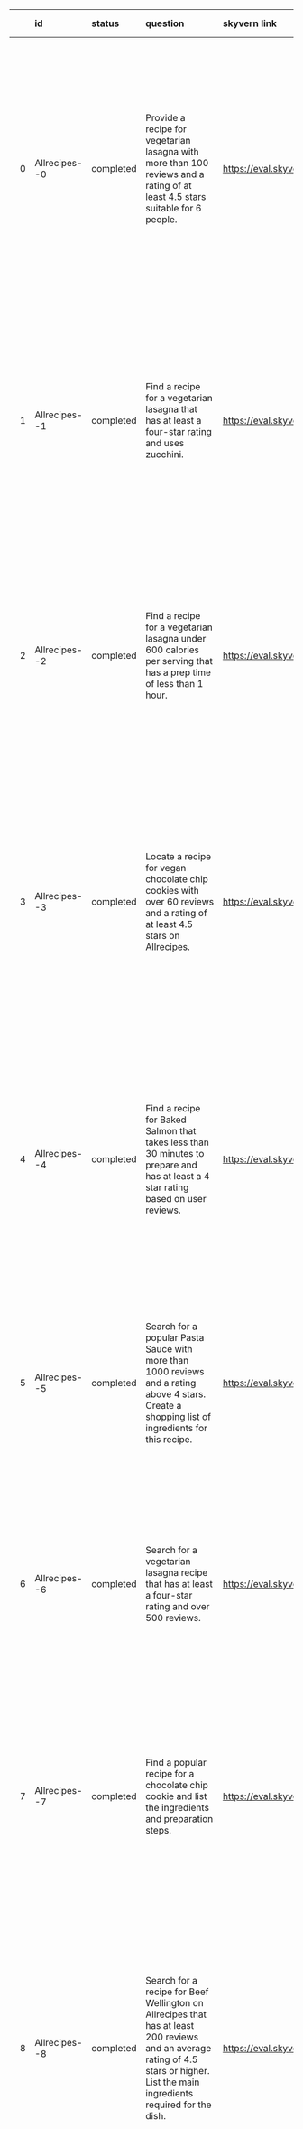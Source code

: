 |     | id                       | status    | question                                                                                                                                                                                                                                                                                         | skyvern link                                                                    | skyvern summary                                                                                                                                                                                                                                                                                                                                                                                                                                                                                                                                                                                                                                                                                                                                    | skyvern output                                                                                                                                                                                                                                                                                                                                                                                                                                                                                                                                                                                                                                                                                                                                                                                                                                                                                                                                                                                                                                                                                                                                                                                                                                                                                                                                                                                                                                                                                                                                                                                                                                                                                                                                                                                                                                                                                                                                                                                                                                                                                                                                                                                                                                                                                                                                                                                                                                                                                                                                                                                                                                                                                                                                                                                                                                                                                                                                                                                                                                                                                                                                                                                                                                                                                                                                                                                                                                                                                                                                                                                                                                                                                                                                                                                                                                                                                                                                                                                                                                                                                                                                                                                                                                                                                                                                                                                                                                                                                                                                                                                                                                                                                                                                                                                                                                                                                                                                                                                                                                                                                                                                                                                                                                                                                                                                                                                                                                                                                                                                                                                                                                                                                                                                                                                                                                                                                                                                                                                                                                                                                                                                                                                                                                                                                                                                                                                                                                                                                                                                                                                                                                                                                                                                                                                                                                                                                                                                                                                                                                                                                                                                                                                                                                                                                                                                                                                                                                                                                                                                                                                                                                                                                                                                                                                                                                                                                                                                                                                                                                                                                                                                                                                                                                                                                                                                                                                                                                                                                                                                                                                                                                                                                                                                                                                                                                                                                                                                                                                                                                                                                                                                                                                                                                                                                                                                                                                                                                                                                                                                                                                                                                                                                                                                                                                                                                                                                                                                                                                                                                                                                                                                                                                                                                                                                                                                                                                                                                                                                                                                                                                                                                                                                                                                                                                                                                                                                                                                                                                                                                                                                                                                                                                                                                                                                                                                                                                                                                                                                                                                                                                                                                                                                                                                                                                                                                                                                                                                                                                                                                                                                                                                                                                                                                                                                                                                                                                                                                                                                                                                                                                                                                                                                                                                                                                                                                                                                                                                                                                                                                                                                                                                                                                                                                                                                                                                                                                                                                                                                                                                                                                                                                                                                                                                                                                                                                                                                                                                                                                                                                                                                                                                                                                                                                                                                                                                                                                                                                                                                                                                                                                                                                                                                                                                                                                                                                                                                                                                                                                                                                                                                                                                                                                                                                                                         | workflow_run_id       |
|----:|:-------------------------|:----------|:-------------------------------------------------------------------------------------------------------------------------------------------------------------------------------------------------------------------------------------------------------------------------------------------------|:--------------------------------------------------------------------------------|:---------------------------------------------------------------------------------------------------------------------------------------------------------------------------------------------------------------------------------------------------------------------------------------------------------------------------------------------------------------------------------------------------------------------------------------------------------------------------------------------------------------------------------------------------------------------------------------------------------------------------------------------------------------------------------------------------------------------------------------------------|:---------------------------------------------------------------------------------------------------------------------------------------------------------------------------------------------------------------------------------------------------------------------------------------------------------------------------------------------------------------------------------------------------------------------------------------------------------------------------------------------------------------------------------------------------------------------------------------------------------------------------------------------------------------------------------------------------------------------------------------------------------------------------------------------------------------------------------------------------------------------------------------------------------------------------------------------------------------------------------------------------------------------------------------------------------------------------------------------------------------------------------------------------------------------------------------------------------------------------------------------------------------------------------------------------------------------------------------------------------------------------------------------------------------------------------------------------------------------------------------------------------------------------------------------------------------------------------------------------------------------------------------------------------------------------------------------------------------------------------------------------------------------------------------------------------------------------------------------------------------------------------------------------------------------------------------------------------------------------------------------------------------------------------------------------------------------------------------------------------------------------------------------------------------------------------------------------------------------------------------------------------------------------------------------------------------------------------------------------------------------------------------------------------------------------------------------------------------------------------------------------------------------------------------------------------------------------------------------------------------------------------------------------------------------------------------------------------------------------------------------------------------------------------------------------------------------------------------------------------------------------------------------------------------------------------------------------------------------------------------------------------------------------------------------------------------------------------------------------------------------------------------------------------------------------------------------------------------------------------------------------------------------------------------------------------------------------------------------------------------------------------------------------------------------------------------------------------------------------------------------------------------------------------------------------------------------------------------------------------------------------------------------------------------------------------------------------------------------------------------------------------------------------------------------------------------------------------------------------------------------------------------------------------------------------------------------------------------------------------------------------------------------------------------------------------------------------------------------------------------------------------------------------------------------------------------------------------------------------------------------------------------------------------------------------------------------------------------------------------------------------------------------------------------------------------------------------------------------------------------------------------------------------------------------------------------------------------------------------------------------------------------------------------------------------------------------------------------------------------------------------------------------------------------------------------------------------------------------------------------------------------------------------------------------------------------------------------------------------------------------------------------------------------------------------------------------------------------------------------------------------------------------------------------------------------------------------------------------------------------------------------------------------------------------------------------------------------------------------------------------------------------------------------------------------------------------------------------------------------------------------------------------------------------------------------------------------------------------------------------------------------------------------------------------------------------------------------------------------------------------------------------------------------------------------------------------------------------------------------------------------------------------------------------------------------------------------------------------------------------------------------------------------------------------------------------------------------------------------------------------------------------------------------------------------------------------------------------------------------------------------------------------------------------------------------------------------------------------------------------------------------------------------------------------------------------------------------------------------------------------------------------------------------------------------------------------------------------------------------------------------------------------------------------------------------------------------------------------------------------------------------------------------------------------------------------------------------------------------------------------------------------------------------------------------------------------------------------------------------------------------------------------------------------------------------------------------------------------------------------------------------------------------------------------------------------------------------------------------------------------------------------------------------------------------------------------------------------------------------------------------------------------------------------------------------------------------------------------------------------------------------------------------------------------------------------------------------------------------------------------------------------------------------------------------------------------------------------------------------------------------------------------------------------------------------------------------------------------------------------------------------------------------------------------------------------------------------------------------------------------------------------------------------------------------------------------------------------------------------------------------------------------------------------------------------------------------------------------------------------------------------------------------------------------------------------------------------------------------------------------------------------------------------------------------------------------------------------------------------------------------------------------------------------------------------------------------------------------------------------------------------------------------------------------------------------------------------------------------------------------------------------------------------------------------------------------------------------------------------------------------------------------------------------------------------------------------------------------------------------------------------------------------------------------------------------------------------------------------------------------------------------------------------------------------------------------------------------------------------------------------------------------------------------------------------------------------------------------------------------------------------------------------------------------------------------------------------------------------------------------------------------------------------------------------------------------------------------------------------------------------------------------------------------------------------------------------------------------------------------------------------------------------------------------------------------------------------------------------------------------------------------------------------------------------------------------------------------------------------------------------------------------------------------------------------------------------------------------------------------------------------------------------------------------------------------------------------------------------------------------------------------------------------------------------------------------------------------------------------------------------------------------------------------------------------------------------------------------------------------------------------------------------------------------------------------------------------------------------------------------------------------------------------------------------------------------------------------------------------------------------------------------------------------------------------------------------------------------------------------------------------------------------------------------------------------------------------------------------------------------------------------------------------------------------------------------------------------------------------------------------------------------------------------------------------------------------------------------------------------------------------------------------------------------------------------------------------------------------------------------------------------------------------------------------------------------------------------------------------------------------------------------------------------------------------------------------------------------------------------------------------------------------------------------------------------------------------------------------------------------------------------------------------------------------------------------------------------------------------------------------------------------------------------------------------------------------------------------------------------------------------------------------------------------------------------------------------------------------------------------------------------------------------------------------------------------------------------------------------------------------------------------------------------------------------------------------------------------------------------------------------------------------------------------------------------------------------------------------------------------------------------------------------------------------------------------------------------------------------------------------------------------------------------------------------------------------------------------------------------------------------------------------------------------------------------------------------------------------------------------------------------------------------------------------------------------------------------------------------------------------------------------------------------------------------------------------------------------------------------------------------------------------------------------------------------------------------------------------------------------------------------------------------------------------------------------------------------------------------------------------------------------------------------------------------------------------------------------------------------------------------------------------------------------------------------------------------------------------------------------------------------------------------------------------------------------------------------------------------------------------------------------------------------------------------------------------------------------------------------------------------------------------------------------------------------------------------------------------------------------------------------------------------------------------------------------------------------------------------------------------------------------------------------------------------------------------------------------------------------------------------------------------------------------------------------------------------------------------------------------------------------------------------------------------------------------------------------------------------------------------------------------------------------------------------------------------------------------------------------------------------------------------------------------------------------------------------------------------------------------------------------------------------------------------------------------------------------------------------------------------------------------------------------------------------------------------------------------------------------------------------------------------------------------------------------------------------------------------------------------------------------------------------------------------------------------------------------------------------------------------------------------------------------|:----------------------|
|   0 | Allrecipes--0            | completed | Provide a recipe for vegetarian lasagna with more than 100 reviews and a rating of at least 4.5 stars suitable for 6 people.                                                                                                                                                                     | https://eval.skyvern.com/wpid_348557062745288396/wr_348557067040255694/overview | The user has successfully found a vegetarian lasagna recipe that meets the criteria of having more than 100 reviews, a rating of at least 4.5 stars, and serving 6 people. The recipe is 'Easy Vegetarian Spinach Lasagna' with a rating of 4.6 stars from 112 ratings and serves 6 people.                                                                                                                                                                                                                                                                                                                                                                                                                                                        | {'recipe_name': 'Easy Vegetarian Spinach Lasagna', 'rating': 4.6, 'reviews_count': 112, 'servings': 6, 'prep_time': '20 mins', 'cook_time': '1 hr', 'additional_time': '5 mins', 'total_time': '1 hr 25 mins', 'ingredients': ['cooking spray', 'salt and ground black pepper to taste', '1 bunch fresh spinach', '9 lasagna noodles', '1 (8 ounce) container ricotta cheese', '1 cup shredded mozzarella cheese, divided', '1 large egg, lightly beaten', '1 pinch ground nutmeg', '1 pinch dried basil', '1 cup pasta sauce', '1/4 cup grated Parmesan cheese'], 'directions': ['Preheat the oven to 400 degrees F (200 degrees C). Spray a 1 1/2-quart casserole dish with cooking spray. Set aside.', 'Bring a large pot of lightly salted water to a boil. Place spinach in the water and boil until wilted and tender, about 2 minutes. Remove spinach with a slotted spoon, pressing out excess water. Set aside.', 'Cook lasagna in the same boiling water, stirring occasionally, until cooked through but firm to the bite, about 8 minutes. Drain.', 'Mix spinach, ricotta cheese, 1/2 cup shredded mozzarella cheese, egg, nutmeg, basil, salt, and black pepper in a bowl until well combined.', 'Spread 1/4 cup pasta sauce on the bottom of the prepared casserole dish. Top with 3 lasagna noodles, 1/2 of the ricotta-egg mixture, and 1/4 cup pasta sauce. Repeat layers of 3 more noodles, 1/2 cup ricotta-egg mixture, and 1/4 cup pasta sauce. End with remaining 3 noodles and 1/4 cup pasta sauce. Sprinkle with remaining 1/2 cup shredded mozzarella cheese. Top with Parmesan cheese. Cover casserole with aluminum foil.', 'Bake in the preheated oven for 25 minutes. Uncover casserole and continue baking until lasagna is bubbling and lightly browned, about 25 more minutes. Let lasagna stand 5 minutes before serving.'], 'nutrition_per_serving': {'calories': 305, 'fat': '10g', 'carbs': '37g', 'protein': '18g'}}                                                                                                                                                                                                                                                                                                                                                                                                                                                                                                                                                                                                                                                                                                                                                                                                                                                                                                                                                                                                                                                                                                                                                                                                                                                                                                                                                                                                                                                                                                                                                                                                                                                                                                                                                                                                                                                                                                                                                                                                                                                                                                                                                                                                                                                                                                                                                                                                                                                                                                                                                                                                                                                                                                                                                                                                                                                                                                                                                                                                                                                                                                                                                                                                                                                                                                                                                                                                                                                                                                                                                                                                                                                                                                                                                                                                                                                                                                                                                                                                                                                                                                                                                                                                                                                                                                                                                                                                                                                                                                                                                                                                                                                                                                                                                                                                                                                                                                                                                                                                                                                                                                                                                                                                                                                                                                                                                                                                                                                                                                                                                                                                                                                                                                                                                                                                                                                                                                                                                                                                                                                                                                                                                                                                                                                                                                                                                                                                                                                                                                                                                                                                                                                                                                                                                                                                                                                                                                                                                                                                                                                                                                                                                                                                                                                                                                                                                                                                                                                                                                                                                                                                                                                                                                                                                                                                                                                                                                                                                                                                                                                                                                                                                                                                                                                                                                                                                                                                                                                                                                                                                                                                                                                                                                                                                                                                                                                                                                                                                                                                                                                                                                                                                                                                                                                                                                                                                                                                                                                                                                                                                                                                                                                                                                                                                                                                                                                                                                                                                                                                                                                                                                                                                                                                                                                                                                                                                                                                                                                                                                                                                                                                                                                                                                                                                                                                                                                                                                                                                                                                                                                                                                                                                                                                                                                                                                                                                                                                                                                                                                                                                                                                                                                                                                                                                                                                                                                                                                                                                                                                                                                                                                                                                                                                                                                                                                                                                                                                                                                                                                                                                                                                                                                                                                                                                                                                                                                                                                                                                                                                                                                                                                                                                                                                                                                                                                                               | wr_348557067040255694 |
|   1 | Allrecipes--1            | completed | Find a recipe for a vegetarian lasagna that has at least a four-star rating and uses zucchini.                                                                                                                                                                                                   | https://eval.skyvern.com/wpid_348557095828524430/wr_348557095828524432/overview | The user successfully found two vegetarian lasagna recipes that include zucchini and have at least a four-star rating. The recipes are 'Debbie's Vegetable Lasagna' with a 4.5-star rating and 'Lisa's Lasagne' with a 4.0-star rating. Links to the recipes were also extracted.                                                                                                                                                                                                                                                                                                                                                                                                                                                                  | {'recipes': [{'title': "Debbie's Vegetable Lasagna", 'rating': 4.5, 'link': 'https://www.allrecipes.com/recipe/236878/debbies-vegetable-lasagna/'}, {'title': "Lisa's Lasagne", 'rating': 4.0, 'link': 'https://www.allrecipes.com/recipe/16513/lisas-lasagne/'}]}                                                                                                                                                                                                                                                                                                                                                                                                                                                                                                                                                                                                                                                                                                                                                                                                                                                                                                                                                                                                                                                                                                                                                                                                                                                                                                                                                                                                                                                                                                                                                                                                                                                                                                                                                                                                                                                                                                                                                                                                                                                                                                                                                                                                                                                                                                                                                                                                                                                                                                                                                                                                                                                                                                                                                                                                                                                                                                                                                                                                                                                                                                                                                                                                                                                                                                                                                                                                                                                                                                                                                                                                                                                                                                                                                                                                                                                                                                                                                                                                                                                                                                                                                                                                                                                                                                                                                                                                                                                                                                                                                                                                                                                                                                                                                                                                                                                                                                                                                                                                                                                                                                                                                                                                                                                                                                                                                                                                                                                                                                                                                                                                                                                                                                                                                                                                                                                                                                                                                                                                                                                                                                                                                                                                                                                                                                                                                                                                                                                                                                                                                                                                                                                                                                                                                                                                                                                                                                                                                                                                                                                                                                                                                                                                                                                                                                                                                                                                                                                                                                                                                                                                                                                                                                                                                                                                                                                                                                                                                                                                                                                                                                                                                                                                                                                                                                                                                                                                                                                                                                                                                                                                                                                                                                                                                                                                                                                                                                                                                                                                                                                                                                                                                                                                                                                                                                                                                                                                                                                                                                                                                                                                                                                                                                                                                                                                                                                                                                                                                                                                                                                                                                                                                                                                                                                                                                                                                                                                                                                                                                                                                                                                                                                                                                                                                                                                                                                                                                                                                                                                                                                                                                                                                                                                                                                                                                                                                                                                                                                                                                                                                                                                                                                                                                                                                                                                                                                                                                                                                                                                                                                                                                                                                                                                                                                                                                                                                                                                                                                                                                                                                                                                                                                                                                                                                                                                                                                                                                                                                                                                                                                                                                                                                                                                                                                                                                                                                                                                                                                                                                                                                                                                                                                                                                                                                                                                                                                                                                                                                                                                                                                                                                                                                                                                                                                                                                                                                                                                                                                                                                                                                                                                                                                                                                                                                                                                                                                                                                                                                                                                                     | wr_348557095828524432 |
|   2 | Allrecipes--2            | completed | Find a recipe for a vegetarian lasagna under 600 calories per serving that has a prep time of less than 1 hour.                                                                                                                                                                                  | https://eval.skyvern.com/wpid_348557127169797854/wr_348557127169797856/overview | The AI assistant successfully identified multiple vegetarian lasagna recipes that meet the user's criteria of being under 600 calories per serving and having a prep time of less than 1 hour. The extracted data includes calorie counts and preparation times for the recipes.                                                                                                                                                                                                                                                                                                                                                                                                                                                                   | {'recipes': [{'calorie_count': 312, 'prep_time': '30 mins'}, {'calorie_count': 305, 'prep_time': '20 mins'}, {'calorie_count': 305, 'prep_time': '20 mins'}, {'calorie_count': 305, 'prep_time': '20 mins'}, {'calorie_count': 305, 'prep_time': '20 mins'}, {'calorie_count': 305, 'prep_time': '20 mins'}, {'calorie_count': 305, 'prep_time': '20 mins'}, {'calorie_count': 305, 'prep_time': '20 mins'}, {'calorie_count': 305, 'prep_time': '20 mins'}, {'calorie_count': 305, 'prep_time': '20 mins'}, {'calorie_count': 305, 'prep_time': '20 mins'}, {'calorie_count': 305, 'prep_time': '20 mins'}, {'calorie_count': 305, 'prep_time': '20 mins'}, {'calorie_count': 305, 'prep_time': '20 mins'}]}                                                                                                                                                                                                                                                                                                                                                                                                                                                                                                                                                                                                                                                                                                                                                                                                                                                                                                                                                                                                                                                                                                                                                                                                                                                                                                                                                                                                                                                                                                                                                                                                                                                                                                                                                                                                                                                                                                                                                                                                                                                                                                                                                                                                                                                                                                                                                                                                                                                                                                                                                                                                                                                                                                                                                                                                                                                                                                                                                                                                                                                                                                                                                                                                                                                                                                                                                                                                                                                                                                                                                                                                                                                                                                                                                                                                                                                                                                                                                                                                                                                                                                                                                                                                                                                                                                                                                                                                                                                                                                                                                                                                                                                                                                                                                                                                                                                                                                                                                                                                                                                                                                                                                                                                                                                                                                                                                                                                                                                                                                                                                                                                                                                                                                                                                                                                                                                                                                                                                                                                                                                                                                                                                                                                                                                                                                                                                                                                                                                                                                                                                                                                                                                                                                                                                                                                                                                                                                                                                                                                                                                                                                                                                                                                                                                                                                                                                                                                                                                                                                                                                                                                                                                                                                                                                                                                                                                                                                                                                                                                                                                                                                                                                                                                                                                                                                                                                                                                                                                                                                                                                                                                                                                                                                                                                                                                                                                                                                                                                                                                                                                                                                                                                                                                                                                                                                                                                                                                                                                                                                                                                                                                                                                                                                                                                                                                                                                                                                                                                                                                                                                                                                                                                                                                                                                                                                                                                                                                                                                                                                                                                                                                                                                                                                                                                                                                                                                                                                                                                                                                                                                                                                                                                                                                                                                                                                                                                                                                                                                                                                                                                                                                                                                                                                                                                                                                                                                                                                                                                                                                                                                                                                                                                                                                                                                                                                                                                                                                                                                                                                                                                                                                                                                                                                                                                                                                                                                                                                                                                                                                                                                                                                                                                                                                                                                                                                                                                                                                                                                                                                                                                                                                                                                                                                                                                                                                                                                                                                                                                                                                                                                                                                                                                                                                                                                                                                                                                                                                                                                                                                                                                                          | wr_348557127169797856 |
|   3 | Allrecipes--3            | completed | Locate a recipe for vegan chocolate chip cookies with over 60 reviews and a rating of at least 4.5 stars on Allrecipes.                                                                                                                                                                          | https://eval.skyvern.com/wpid_348557164548001184/wr_348557164548001186/overview | The search for 'vegan chocolate chip cookies' on Allrecipes has been completed. Among the results, one recipe meets the user goal criteria of having over 60 reviews and a rating of at least 4.5 stars: 'Vegan Chocolate Chip, Oatmeal, and Nut Cookies' with 69 ratings and a 4.5-star rating.                                                                                                                                                                                                                                                                                                                                                                                                                                                   | {'recipe': {'title': 'Vegan Chocolate Chip, Oatmeal, and Nut Cookies', 'rating': 4.5, 'reviews': 69, 'url': 'https://www.allrecipes.com/recipe/vegan-chocolate-chip-oatmeal-and-nut-cookies'}}                                                                                                                                                                                                                                                                                                                                                                                                                                                                                                                                                                                                                                                                                                                                                                                                                                                                                                                                                                                                                                                                                                                                                                                                                                                                                                                                                                                                                                                                                                                                                                                                                                                                                                                                                                                                                                                                                                                                                                                                                                                                                                                                                                                                                                                                                                                                                                                                                                                                                                                                                                                                                                                                                                                                                                                                                                                                                                                                                                                                                                                                                                                                                                                                                                                                                                                                                                                                                                                                                                                                                                                                                                                                                                                                                                                                                                                                                                                                                                                                                                                                                                                                                                                                                                                                                                                                                                                                                                                                                                                                                                                                                                                                                                                                                                                                                                                                                                                                                                                                                                                                                                                                                                                                                                                                                                                                                                                                                                                                                                                                                                                                                                                                                                                                                                                                                                                                                                                                                                                                                                                                                                                                                                                                                                                                                                                                                                                                                                                                                                                                                                                                                                                                                                                                                                                                                                                                                                                                                                                                                                                                                                                                                                                                                                                                                                                                                                                                                                                                                                                                                                                                                                                                                                                                                                                                                                                                                                                                                                                                                                                                                                                                                                                                                                                                                                                                                                                                                                                                                                                                                                                                                                                                                                                                                                                                                                                                                                                                                                                                                                                                                                                                                                                                                                                                                                                                                                                                                                                                                                                                                                                                                                                                                                                                                                                                                                                                                                                                                                                                                                                                                                                                                                                                                                                                                                                                                                                                                                                                                                                                                                                                                                                                                                                                                                                                                                                                                                                                                                                                                                                                                                                                                                                                                                                                                                                                                                                                                                                                                                                                                                                                                                                                                                                                                                                                                                                                                                                                                                                                                                                                                                                                                                                                                                                                                                                                                                                                                                                                                                                                                                                                                                                                                                                                                                                                                                                                                                                                                                                                                                                                                                                                                                                                                                                                                                                                                                                                                                                                                                                                                                                                                                                                                                                                                                                                                                                                                                                                                                                                                                                                                                                                                                                                                                                                                                                                                                                                                                                                                                                                                                                                                                                                                                                                                                                                                                                                                                                                                                                                                                                                                         | wr_348557164548001186 |
|   4 | Allrecipes--4            | completed | Find a recipe for Baked Salmon that takes less than 30 minutes to prepare and has at least a 4 star rating based on user reviews.                                                                                                                                                                | https://eval.skyvern.com/wpid_348557198907739570/wr_348557198907739572/overview | The user successfully found a recipe for Baked Salmon that meets the criteria of taking less than 30 minutes to prepare and having at least a 4-star rating. The selected recipe is 'Kevin's Asian Baked Salmon' with a preparation time of 10 minutes and a rating of 4 out of 5 stars.                                                                                                                                                                                                                                                                                                                                                                                                                                                           | {'recipe_name': "Kevin's Asian Baked Salmon", 'preparation_time': '10 mins', 'rating': 4.0, 'ingredients': ['2 cups dried shiitake mushrooms', '1 cup oyster sauce', '1 tablespoon sherry', '2 pounds salmon fillets'], 'directions': ['Soak mushrooms in boiling water for 20 minutes; remove stems. Put softened mushrooms, oyster sauce, and sherry into a bowl; stir. Let mixture sit for 10 to 20 minutes.', 'Preheat oven to 400 degrees F (200 degrees C). Line a large baking dish with foil, then lightly grease it with olive oil or nonstick cooking spray.', 'Place salmon fillets in prepared baking dish and pour mushroom mixture over the salmon.', 'Bake in the preheated oven until fish flakes easily, about 10 to 12 minutes. If desired, at the end of the cooking time, broil the salmon to sear the coating, about 1 to 2 minutes.'], 'nutrition_facts': {'calories': 428, 'fat': '17g', 'carbs': '38g', 'protein': '35g'}, 'reviews': [{'reviewer': 'Chris I', 'rating': 4, 'comment': 'Very easy and interesting. Would not have thought to put salmon and mushrooms together, but it works well.'}, {'reviewer': 'Melissa Kunkle', 'rating': 5, 'comment': 'The absolute best! No mistakes here, to the T!'}, {'reviewer': 'Dr, dad & chef', 'rating': 5, 'comment': 'Followed the recipe and it came out perfect. Adjusted some ingredients for personal taste.'}]}                                                                                                                                                                                                                                                                                                                                                                                                                                                                                                                                                                                                                                                                                                                                                                                                                                                                                                                                                                                                                                                                                                                                                                                                                                                                                                                                                                                                                                                                                                                                                                                                                                                                                                                                                                                                                                                                                                                                                                                                                                                                                                                                                                                                                                                                                                                                                                                                                                                                                                                                                                                                                                                                                                                                                                                                                                                                                                                                                                                                                                                                                                                                                                                                                                                                                                                                                                                                                                                                                                                                                                                                                                                                                                                                                                                                                                                                                                                                                                                                                                                                                                                                                                                                                                                                                                                                                                                                                                                                                                                                                                                                                                                                                                                                                                                                                                                                                                                                                                                                                                                                                                                                                                                                                                                                                                                                                                                                                                                                                                                                                                                                                                                                                                                                                                                                                                                                                                                                                                                                                                                                                                                                                                                                                                                                                                                                                                                                                                                                                                                                                                                                                                                                                                                                                                                                                                                                                                                                                                                                                                                                                                                                                                                                                                                                                                                                                                                                                                                                                                                                                                                                                                                                                                                                                                                                                                                                                                                                                                                                                                                                                                                                                                                                                                                                                                                                                                                                                                                                                                                                                                                                                                                                                                                                                                                                                                                                                                                                                                                                                                                                                                                                                                                                                                                                                                                                                                                                                                                                                                                                                                                                                                                                                                                                                                                                                                                                                                                                                                                                                                                                                                                                                                                                                                                                                                                                                                                                                                                                                                                                                                                                                                                                                                                                                                                                                                                                                                                                                                                                                                                                                                                                                                                                                                                                                                                                                                                                                                                                                                                                                                                                                                                                                                                                                                                                                                                                                                                                                                                                                                                                                                                                                                                                                                                                                                                                                                                                                                                                                                                                                                                                                                                                                                                                                                                                                                                                                                                                                                                                                                                                                                                                                                                                                                                                                                                                                                                                                                                                                                                                                                                                                                                                                                                                                                                                                                                                                         | wr_348557198907739572 |
|   5 | Allrecipes--5            | completed | Search for a popular Pasta Sauce with more than 1000 reviews and a rating above 4 stars. Create a shopping list of ingredients for this recipe.                                                                                                                                                  | https://eval.skyvern.com/wpid_348557221659078386/wr_348557225954045684/overview | The user successfully identified a popular pasta sauce recipe, 'World's Best Pasta Sauce!', which has over 1000 reviews (1078 ratings) and a rating of 4.8 stars. The ingredients for the recipe were extracted to create a shopping list.                                                                                                                                                                                                                                                                                                                                                                                                                                                                                                         | {'recipe_name': "World's Best Pasta Sauce!", 'rating': 4.8, 'reviews_count': 1078, 'ingredients': [{'quantity': '1', 'unit': 'pound', 'ingredient': 'sweet Italian sausage, sliced'}, {'quantity': '¾', 'unit': 'pound', 'ingredient': 'lean ground beef'}, {'quantity': '½', 'unit': 'cup', 'ingredient': 'minced onion'}, {'quantity': '2', 'unit': 'cloves', 'ingredient': 'garlic, crushed'}, {'quantity': '1', 'unit': '(28 ounce) can', 'ingredient': 'crushed tomatoes'}, {'quantity': '2', 'unit': '(6.5 ounce) cans', 'ingredient': 'tomato sauce'}, {'quantity': '2', 'unit': '(6 ounce) cans', 'ingredient': 'tomato paste'}, {'quantity': '½', 'unit': 'cup', 'ingredient': 'water'}, {'quantity': '2', 'unit': 'tablespoons', 'ingredient': 'white sugar'}, {'quantity': '1 ½', 'unit': 'teaspoons', 'ingredient': 'dried basil'}, {'quantity': '1', 'unit': 'teaspoon', 'ingredient': 'Italian seasoning'}, {'quantity': '½', 'unit': 'teaspoon', 'ingredient': 'fennel seed'}, {'quantity': '½', 'unit': 'teaspoon', 'ingredient': 'salt'}, {'quantity': '¼', 'unit': 'teaspoon', 'ingredient': 'ground black pepper'}]}                                                                                                                                                                                                                                                                                                                                                                                                                                                                                                                                                                                                                                                                                                                                                                                                                                                                                                                                                                                                                                                                                                                                                                                                                                                                                                                                                                                                                                                                                                                                                                                                                                                                                                                                                                                                                                                                                                                                                                                                                                                                                                                                                                                                                                                                                                                                                                                                                                                                                                                                                                                                                                                                                                                                                                                                                                                                                                                                                                                                                                                                                                                                                                                                                                                                                                                                                                                                                                                                                                                                                                                                                                                                                                                                                                                                                                                                                                                                                                                                                                                                                                                                                                                                                                                                                                                                                                                                                                                                                                                                                                                                                                                                                                                                                                                                                                                                                                                                                                                                                                                                                                                                                                                                                                                                                                                                                                                                                                                                                                                                                                                                                                                                                                                                                                                                                                                                                                                                                                                                                                                                                                                                                                                                                                                                                                                                                                                                                                                                                                                                                                                                                                                                                                                                                                                                                                                                                                                                                                                                                                                                                                                                                                                                                                                                                                                                                                                                                                                                                                                                                                                                                                                                                                                                                                                                                                                                                                                                                                                                                                                                                                                                                                                                                                                                                                                                                                                                                                                                                                                                                                                                                                                                                                                                                                                                                                                                                                                                                                                                                                                                                                                                                                                                                                                                                                                                                                                                                                                                                                                                                                                                                                                                                                                                                                                                                                                                                                                                                                                                                                                                                                                                                                                                                                                                                                                                                                                                                                                                                                                                                                                                                                                                                                                                                                                                                                                                                                                                                                                                                                                                                                                                                                                                                                                                                                                                                                                                                                                                                                                                                                                                                                                                                                                                                                                                                                                                                                                                                                                                                                                                                                                                                                                                                                                                                                                                                                                                                                                                                                                                                                                                                                                                                                                                                                                                                                                                                                                                                                                                                                                                                                                                                                                                                                                                                                                                                                                                                                                                                                                                                                                                                                                                                                                                                                                                                                                                                                                                                                                                                                                                                                                                                | wr_348557225954045684 |
|   6 | Allrecipes--6            | completed | Search for a vegetarian lasagna recipe that has at least a four-star rating and over 500 reviews.                                                                                                                                                                                                | https://eval.skyvern.com/wpid_348557256018816772/wr_348557256018816774/overview | The user successfully found a vegetarian lasagna recipe that meets the criteria of having at least a four-star rating and over 500 reviews. The selected recipe is 'Spinach Lasagna' with a 4.5-star rating and 734 reviews.                                                                                                                                                                                                                                                                                                                                                                                                                                                                                                                       | {'recipe': {'title': 'Spinach Lasagna', 'rating': 4.5, 'reviews': 734, 'url': 'https://www.allrecipes.com/recipe/22729/spinach-lasagna-iii/'}}                                                                                                                                                                                                                                                                                                                                                                                                                                                                                                                                                                                                                                                                                                                                                                                                                                                                                                                                                                                                                                                                                                                                                                                                                                                                                                                                                                                                                                                                                                                                                                                                                                                                                                                                                                                                                                                                                                                                                                                                                                                                                                                                                                                                                                                                                                                                                                                                                                                                                                                                                                                                                                                                                                                                                                                                                                                                                                                                                                                                                                                                                                                                                                                                                                                                                                                                                                                                                                                                                                                                                                                                                                                                                                                                                                                                                                                                                                                                                                                                                                                                                                                                                                                                                                                                                                                                                                                                                                                                                                                                                                                                                                                                                                                                                                                                                                                                                                                                                                                                                                                                                                                                                                                                                                                                                                                                                                                                                                                                                                                                                                                                                                                                                                                                                                                                                                                                                                                                                                                                                                                                                                                                                                                                                                                                                                                                                                                                                                                                                                                                                                                                                                                                                                                                                                                                                                                                                                                                                                                                                                                                                                                                                                                                                                                                                                                                                                                                                                                                                                                                                                                                                                                                                                                                                                                                                                                                                                                                                                                                                                                                                                                                                                                                                                                                                                                                                                                                                                                                                                                                                                                                                                                                                                                                                                                                                                                                                                                                                                                                                                                                                                                                                                                                                                                                                                                                                                                                                                                                                                                                                                                                                                                                                                                                                                                                                                                                                                                                                                                                                                                                                                                                                                                                                                                                                                                                                                                                                                                                                                                                                                                                                                                                                                                                                                                                                                                                                                                                                                                                                                                                                                                                                                                                                                                                                                                                                                                                                                                                                                                                                                                                                                                                                                                                                                                                                                                                                                                                                                                                                                                                                                                                                                                                                                                                                                                                                                                                                                                                                                                                                                                                                                                                                                                                                                                                                                                                                                                                                                                                                                                                                                                                                                                                                                                                                                                                                                                                                                                                                                                                                                                                                                                                                                                                                                                                                                                                                                                                                                                                                                                                                                                                                                                                                                                                                                                                                                                                                                                                                                                                                                                                                                                                                                                                                                                                                                                                                                                                                                                                                                                                                                                                         | wr_348557256018816774 |
|   7 | Allrecipes--7            | completed | Find a popular recipe for a chocolate chip cookie and list the ingredients and preparation steps.                                                                                                                                                                                                | https://eval.skyvern.com/wpid_348557284807085514/wr_348557284807085516/overview | The user has successfully located a popular recipe for 'Best Chocolate Chip Cookies' on Allrecipes. The recipe includes a detailed list of ingredients and step-by-step preparation instructions, which have been extracted and structured for easy reference.                                                                                                                                                                                                                                                                                                                                                                                                                                                                                     | {'recipe_name': 'Best Chocolate Chip Cookies', 'ingredients': [{'quantity': '1', 'unit': 'cup', 'ingredient': 'butter, softened'}, {'quantity': '1', 'unit': 'cup', 'ingredient': 'white sugar'}, {'quantity': '1', 'unit': 'cup', 'ingredient': 'packed brown sugar'}, {'quantity': '2', 'unit': 'large', 'ingredient': 'eggs'}, {'quantity': '2', 'unit': 'teaspoons', 'ingredient': 'vanilla extract'}, {'quantity': '1', 'unit': 'teaspoon', 'ingredient': 'baking soda'}, {'quantity': '2', 'unit': 'teaspoons', 'ingredient': 'hot water'}, {'quantity': '½', 'unit': 'teaspoon', 'ingredient': 'salt'}, {'quantity': '3', 'unit': 'cups', 'ingredient': 'all-purpose flour'}, {'quantity': '2', 'unit': 'cups', 'ingredient': 'semisweet chocolate chips'}, {'quantity': '1', 'unit': 'cup', 'ingredient': 'chopped walnuts'}], 'preparation_steps': [{'step_number': 1, 'description': 'Gather your ingredients, making sure your butter is softened, and your eggs are room temperature.'}, {'step_number': 2, 'description': 'Preheat the oven to 350 degrees F (175 degrees C). Beat butter, white sugar, and brown sugar with an electric mixer in a large bowl until smooth.'}, {'step_number': 3, 'description': 'Beat in eggs, one at a time, then stir in vanilla.'}, {'step_number': 4, 'description': 'Dissolve baking soda in hot water. Add to batter along with salt.'}, {'step_number': 5, 'description': 'Stir in flour, chocolate chips, and walnuts.'}, {'step_number': 6, 'description': 'Drop spoonfuls of dough 2 inches apart onto ungreased baking sheets.'}, {'step_number': 7, 'description': 'Bake in the preheated oven until edges are nicely browned, about 10 minutes.'}, {'step_number': 8, 'description': 'Cool on the baking sheets briefly before removing to a wire rack to cool completely.'}, {'step_number': 9, 'description': 'Store in an airtight container or serve immediately and enjoy!'}]}                                                                                                                                                                                                                                                                                                                                                                                                                                                                                                                                                                                                                                                                                                                                                                                                                                                                                                                                                                                                                                                                                                                                                                                                                                                                                                                                                                                                                                                                                                                                                                                                                                                                                                                                                                                                                                                                                                                                                                                                                                                                                                                                                                                                                                                                                                                                                                                                                                                                                                                                                                                                                                                                                                                                                                                                                                                                                                                                                                                                                                                                                                                                                                                                                                                                                                                                                                                                                                                                                                                                                                                                                                                                                                                                                                                                                                                                                                                                                                                                                                                                                                                                                                                                                                                                                                                                                                                                                                                                                                                                                                                                                                                                                                                                                                                                                                                                                                                                                                                                                                                                                                                                                                                                                                                                                                                                                                                                                                                                                                                                                                                                                                                                                                                                                                                                                                                                                                                                                                                                                                                                                                                                                                                                                                                                                                                                                                                                                                                                                                                                                                                                                                                                                                                                                                                                                                                                                                                                                                                                                                                                                                                                                                                                                                                                                                                                                                                                                                                                                                                                                                                                                                                                                                                                                                                                                                                                                                                                                                                                                                                                                                                                                                                                                                                                                                                                                                                                                                                                                                                                                                                                                                                                                                                                                                                                                                                                                                                                                                                                                                                                                                                                                                                                                                                                                                                                                                                                                                                                                                                                                                                                                                                                                                                                                                                                                                                                                                                                                                                                                                                                                                                                                                                                                                                                                                                                                                                                                                                                                                                                                                                                                                                                                                                                                                                                                                                                                                                                                                                                                                                                                                                                                                                                                                                                                                                                                                                                                                                                                                                                                                                                                                                                                                                                                                                                                                                                                                                                                                                                                                                                                                                                                                                                                                                                                                                                                                                                                                                                                                                                                                                                                                                                                                                                                                                                                                                                                                                                                                                                                                                                                                                                                                                                                                                                                                                                        | wr_348557284807085516 |
|   8 | Allrecipes--8            | completed | Search for a recipe for Beef Wellington on Allrecipes that has at least 200 reviews and an average rating of 4.5 stars or higher. List the main ingredients required for the dish.                                                                                                               | https://eval.skyvern.com/wpid_348557311853391638/wr_348557311853391640/overview | The user successfully found a Beef Wellington recipe on Allrecipes that meets the criteria of having at least 200 reviews and an average rating of 4.5 stars or higher. The recipe has 359 reviews and a 4.5-star rating. The main ingredients required for the dish were extracted from the recipe's 'Ingredients' section.                                                                                                                                                                                                                                                                                                                                                                                                                       | {'recipe': {'name': 'Beef Wellington', 'rating': 4.5, 'reviews': 359, 'ingredients': [{'quantity': '2 ½', 'unit': 'pounds', 'ingredient': 'beef tenderloin'}, {'quantity': '4', 'unit': 'tablespoons', 'ingredient': 'butter, softened, divided'}, {'quantity': '2', 'unit': 'tablespoons', 'ingredient': 'butter'}, {'quantity': '1', 'unit': '', 'ingredient': 'onion, chopped'}, {'quantity': '½', 'unit': 'cup', 'ingredient': 'sliced fresh mushrooms'}, {'quantity': '2', 'unit': 'ounces', 'ingredient': 'liver paté'}, {'quantity': '', 'unit': '', 'ingredient': 'salt and pepper to taste'}, {'quantity': '1', 'unit': '(17.5 ounce) package', 'ingredient': 'frozen puff pastry, thawed'}, {'quantity': '1', 'unit': 'large', 'ingredient': 'egg yolk, beaten'}, {'quantity': '1', 'unit': '(10.5 ounce) can', 'ingredient': 'beef broth'}, {'quantity': '2', 'unit': 'tablespoons', 'ingredient': 'red wine'}]}}                                                                                                                                                                                                                                                                                                                                                                                                                                                                                                                                                                                                                                                                                                                                                                                                                                                                                                                                                                                                                                                                                                                                                                                                                                                                                                                                                                                                                                                                                                                                                                                                                                                                                                                                                                                                                                                                                                                                                                                                                                                                                                                                                                                                                                                                                                                                                                                                                                                                                                                                                                                                                                                                                                                                                                                                                                                                                                                                                                                                                                                                                                                                                                                                                                                                                                                                                                                                                                                                                                                                                                                                                                                                                                                                                                                                                                                                                                                                                                                                                                                                                                                                                                                                                                                                                                                                                                                                                                                                                                                                                                                                                                                                                                                                                                                                                                                                                                                                                                                                                                                                                                                                                                                                                                                                                                                                                                                                                                                                                                                                                                                                                                                                                                                                                                                                                                                                                                                                                                                                                                                                                                                                                                                                                                                                                                                                                                                                                                                                                                                                                                                                                                                                                                                                                                                                                                                                                                                                                                                                                                                                                                                                                                                                                                                                                                                                                                                                                                                                                                                                                                                                                                                                                                                                                                                                                                                                                                                                                                                                                                                                                                                                                                                                                                                                                                                                                                                                                                                                                                                                                                                                                                                                                                                                                                                                                                                                                                                                                                                                                                                                                                                                                                                                                                                                                                                                                                                                                                                                                                                                                                                                                                                                                                                                                                                                                                                                                                                                                                                                                                                                                                                                                                                                                                                                                                                                                                                                                                                                                                                                                                                                                                                                                                                                                                                                                                                                                                                                                                                                                                                                                                                                                                                                                                                                                                                                                                                                                                                                                                                                                                                                                                                                                                                                                                                                                                                                                                                                                                                                                                                                                                                                                                                                                                                                                                                                                                                                                                                                                                                                                                                                                                                                                                                                                                                                                                                                                                                                                                                                                                                                                                                                                                                                                                                                                                                                                                                                                                                                                                                                                                                                                                                                                                                                                                                                                                                                                                                                                                                                                                                                                                                                                                                                                                                                                                                                                           | wr_348557311853391640 |
|   9 | Allrecipes--9            | completed | Find a high-rated recipe for vegetarian lasagna, list the key ingredients required, and include the total preparation and cook time stated on the recipe.                                                                                                                                        | https://eval.skyvern.com/wpid_348557337623195432/wr_348557337623195434/overview | The user successfully found a high-rated recipe for vegetarian lasagna, specifically 'Vegetarian Four Cheese Lasagna' with a 4.6-star rating from 243 reviews. The key ingredients and the total preparation and cook time were extracted from the recipe.                                                                                                                                                                                                                                                                                                                                                                                                                                                                                         | {'recipe_name': 'Vegetarian Four Cheese Lasagna', 'rating': 4.6, 'reviews_count': 243, 'ingredients': ['2 cups peeled and diced pumpkin', '1 eggplant, sliced into 1/2 inch rounds', '5 tomatoes', '1 pint ricotta cheese', '9 ounces crumbled feta cheese', '⅔ cup pesto', '2 eggs, beaten', 'salt and pepper to taste', '1 (15 ounce) can tomato sauce', 'fresh pasta sheets', '1 ⅓ cups shredded mozzarella cheese', '1 cup grated Parmesan cheese'], 'prep_time': '15 mins', 'cook_time': '1 hr', 'total_time': '1 hr 15 mins'}                                                                                                                                                                                                                                                                                                                                                                                                                                                                                                                                                                                                                                                                                                                                                                                                                                                                                                                                                                                                                                                                                                                                                                                                                                                                                                                                                                                                                                                                                                                                                                                                                                                                                                                                                                                                                                                                                                                                                                                                                                                                                                                                                                                                                                                                                                                                                                                                                                                                                                                                                                                                                                                                                                                                                                                                                                                                                                                                                                                                                                                                                                                                                                                                                                                                                                                                                                                                                                                                                                                                                                                                                                                                                                                                                                                                                                                                                                                                                                                                                                                                                                                                                                                                                                                                                                                                                                                                                                                                                                                                                                                                                                                                                                                                                                                                                                                                                                                                                                                                                                                                                                                                                                                                                                                                                                                                                                                                                                                                                                                                                                                                                                                                                                                                                                                                                                                                                                                                                                                                                                                                                                                                                                                                                                                                                                                                                                                                                                                                                                                                                                                                                                                                                                                                                                                                                                                                                                                                                                                                                                                                                                                                                                                                                                                                                                                                                                                                                                                                                                                                                                                                                                                                                                                                                                                                                                                                                                                                                                                                                                                                                                                                                                                                                                                                                                                                                                                                                                                                                                                                                                                                                                                                                                                                                                                                                                                                                                                                                                                                                                                                                                                                                                                                                                                                                                                                                                                                                                                                                                                                                                                                                                                                                                                                                                                                                                                                                                                                                                                                                                                                                                                                                                                                                                                                                                                                                                                                                                                                                                                                                                                                                                                                                                                                                                                                                                                                                                                                                                                                                                                                                                                                                                                                                                                                                                                                                                                                                                                                                                                                                                                                                                                                                                                                                                                                                                                                                                                                                                                                                                                                                                                                                                                                                                                                                                                                                                                                                                                                                                                                                                                                                                                                                                                                                                                                                                                                                                                                                                                                                                                                                                                                                                                                                                                                                                                                                                                                                                                                                                                                                                                                                                                                                                                                                                                                                                                                                                                                                                                                                                                                                                                                                                                                                                                                                                                                                                                                                                                                                                                                                                                                                                                                                                                                                    | wr_348557337623195434 |
|  10 | Allrecipes--10           | timed_out | Find The Most Popular Recipes of the 1960s, noting the recipe name, preparation time and total time of the second recipe in this collection.                                                                                                                                                     | https://eval.skyvern.com/wpid_348557406342672186/wr_348557406342672188/overview | nan                                                                                                                                                                                                                                                                                                                                                                                                                                                                                                                                                                                                                                                                                                                                                | nan                                                                                                                                                                                                                                                                                                                                                                                                                                                                                                                                                                                                                                                                                                                                                                                                                                                                                                                                                                                                                                                                                                                                                                                                                                                                                                                                                                                                                                                                                                                                                                                                                                                                                                                                                                                                                                                                                                                                                                                                                                                                                                                                                                                                                                                                                                                                                                                                                                                                                                                                                                                                                                                                                                                                                                                                                                                                                                                                                                                                                                                                                                                                                                                                                                                                                                                                                                                                                                                                                                                                                                                                                                                                                                                                                                                                                                                                                                                                                                                                                                                                                                                                                                                                                                                                                                                                                                                                                                                                                                                                                                                                                                                                                                                                                                                                                                                                                                                                                                                                                                                                                                                                                                                                                                                                                                                                                                                                                                                                                                                                                                                                                                                                                                                                                                                                                                                                                                                                                                                                                                                                                                                                                                                                                                                                                                                                                                                                                                                                                                                                                                                                                                                                                                                                                                                                                                                                                                                                                                                                                                                                                                                                                                                                                                                                                                                                                                                                                                                                                                                                                                                                                                                                                                                                                                                                                                                                                                                                                                                                                                                                                                                                                                                                                                                                                                                                                                                                                                                                                                                                                                                                                                                                                                                                                                                                                                                                                                                                                                                                                                                                                                                                                                                                                                                                                                                                                                                                                                                                                                                                                                                                                                                                                                                                                                                                                                                                                                                                                                                                                                                                                                                                                                                                                                                                                                                                                                                                                                                                                                                                                                                                                                                                                                                                                                                                                                                                                                                                                                                                                                                                                                                                                                                                                                                                                                                                                                                                                                                                                                                                                                                                                                                                                                                                                                                                                                                                                                                                                                                                                                                                                                                                                                                                                                                                                                                                                                                                                                                                                                                                                                                                                                                                                                                                                                                                                                                                                                                                                                                                                                                                                                                                                                                                                                                                                                                                                                                                                                                                                                                                                                                                                                                                                                                                                                                                                                                                                                                                                                                                                                                                                                                                                                                                                                                                                                                                                                                                                                                                                                                                                                                                                                                                                                                                                                                                                                                                                                                                                                                                                                                                                                                                                                                                                                                                                    | wr_348557406342672188 |
|  11 | Allrecipes--11           | completed | Discover a suitable chocolate cupcake recipe on Allrecipes that has a preparation time of under 1 hour and at least 100 user reviews.                                                                                                                                                            | https://eval.skyvern.com/wpid_348557439425908188/wr_348557439425908190/overview | The user successfully discovered a suitable chocolate cupcake recipe on Allrecipes that meets the criteria of having a preparation time under 1 hour and at least 100 user reviews. The selected recipe is 'Dark Chocolate Bacon Cupcakes', which has a prep time of 15 minutes, a total time of 40 minutes, and 218 reviews.                                                                                                                                                                                                                                                                                                                                                                                                                      | {'recipe_name': 'Dark Chocolate Bacon Cupcakes', 'prep_time': '15 mins', 'total_time': '40 mins', 'reviews_count': 218, 'ingredients': ['12 strips bacon', '2 cups all-purpose flour', '2 cups white sugar', '3/4 cup unsweetened cocoa powder', '2 teaspoons baking soda', '1 teaspoon baking powder', '1/2 teaspoon sea salt', '1 cup cold, strong, brewed coffee', '1 cup buttermilk', '1/2 cup vegetable oil', '2 eggs', '1 tablespoon unsweetened cocoa powder, for dusting'], 'directions': ['Preheat the oven to 375 degrees F (190 degrees C). Place 24 paper liners into two 12-cup cupcake tins; coat liners with nonstick spray.', 'Cook bacon in a large, deep skillet over medium-high heat, turning occasionally, until evenly browned, about 10 minutes. Drain on paper towels; crumble and set aside.', 'Whisk flour, sugar, 3/4 cup cocoa powder, baking soda, baking powder, and salt together in a bowl. Make a well in the center; pour in coffee, buttermilk, oil, and eggs. Stir just until blended. Mix in 3/4 bacon, reserving 1/4 for garnish. Spoon batter evenly into the prepared cups.', 'Bake in the preheated oven until tops spring back when lightly pressed, 20 to 25 minutes. Cool in tins set on a wire rack. When cool, arrange cupcakes on a serving platter; frost with your favorite chocolate frosting. Sprinkle reserved bacon crumbles on top; dust with remaining 1 tablespoon cocoa powder.'], 'nutrition_facts': {'calories_per_serving': 185, 'fat': '8g', 'carbs': '27g', 'protein': '4g'}}                                                                                                                                                                                                                                                                                                                                                                                                                                                                                                                                                                                                                                                                                                                                                                                                                                                                                                                                                                                                                                                                                                                                                                                                                                                                                                                                                                                                                                                                                                                                                                                                                                                                                                                                                                                                                                                                                                                                                                                                                                                                                                                                                                                                                                                                                                                                                                                                                                                                                                                                                                                                                                                                                                                                                                                                                                                                                                                                                                                                                                                                                                                                                                                                                                                                                                                                                                                                                                                                                                                                                                                                                                                                                                                                                                                                                                                                                                                                                                                                                                                                                                                                                                                                                                                                                                                                                                                                                                                                                                                                                                                                                                                                                                                                                                                                                                                                                                                                                                                                                                                                                                                                                                                                                                                                                                                                                                                                                                                                                                                                                                                                                                                                                                                                                                                                                                                                                                                                                                                                                                                                                                                                                                                                                                                                                                                                                                                                                                                                                                                                                                                                                                                                                                                                                                                                                                                                                                                                                                                                                                                                                                                                                                                                                                                                                                                                                                                                                                                                                                                                                                                                                                                                                                                                                                                                                                                                                                                                                                                                                                                                                                                                                                                                                                                                                                                                                                                                                                                                                                                                                                                                                                                                                                                                                                                                                                                                                                                                                                                                                                                                                                                                                                                                                                                                                                                                                                                                                                                                                                                                                                                                                                                                                                                                                                                                                                                                                                                                                                                                                                                                                                                                                                                                                                                                                                                                                                                                                                                                                                                                                                                                                                                                                                                                                                                                                                                                                                                                                                                                                                                                                                                                                                                                                                                                                                                                                                                                                                                                                                                                                                                                                                                                                                                                                                                                                                                                                                                                                                                                                                                                                                                                                                                                                                                                                                                                                                                                                                                                                                                                                                                                                                                                                                                                                                                                                                                                                                                                                                                                                                                                                                                                                                                                                                                                                                                                                                                                                                                                                                                                                                                                                                                                                                                                            | wr_348557439425908190 |
|  12 | Allrecipes--12           | completed | Search for a popular cookie recipe on Allrecipes with more than 1000 reviews and a rating of 4.5 stars or better. Provide the list of ingredients needed.                                                                                                                                        | https://eval.skyvern.com/wpid_348557462177247052/wr_348557462177247054/overview | The user successfully found a popular cookie recipe on Allrecipes with over 1000 reviews and a rating of 4.5 stars or better. The recipe is titled 'Best Chocolate Chip Cookies' and has 13,221 reviews with a 4.8-star rating. The list of ingredients needed for the recipe has been extracted.                                                                                                                                                                                                                                                                                                                                                                                                                                                  | {'recipe_title': 'Best Chocolate Chip Cookies', 'rating': 4.8, 'reviews': 13221, 'ingredients': ['1 cup butter, softened', '1 cup white sugar', '1 cup packed brown sugar', '2 large eggs', '2 teaspoons vanilla extract', '1 teaspoon baking soda', '2 teaspoons hot water', '1/2 teaspoon salt', '3 cups all-purpose flour', '2 cups semisweet chocolate chips', '1 cup chopped walnuts']}                                                                                                                                                                                                                                                                                                                                                                                                                                                                                                                                                                                                                                                                                                                                                                                                                                                                                                                                                                                                                                                                                                                                                                                                                                                                                                                                                                                                                                                                                                                                                                                                                                                                                                                                                                                                                                                                                                                                                                                                                                                                                                                                                                                                                                                                                                                                                                                                                                                                                                                                                                                                                                                                                                                                                                                                                                                                                                                                                                                                                                                                                                                                                                                                                                                                                                                                                                                                                                                                                                                                                                                                                                                                                                                                                                                                                                                                                                                                                                                                                                                                                                                                                                                                                                                                                                                                                                                                                                                                                                                                                                                                                                                                                                                                                                                                                                                                                                                                                                                                                                                                                                                                                                                                                                                                                                                                                                                                                                                                                                                                                                                                                                                                                                                                                                                                                                                                                                                                                                                                                                                                                                                                                                                                                                                                                                                                                                                                                                                                                                                                                                                                                                                                                                                                                                                                                                                                                                                                                                                                                                                                                                                                                                                                                                                                                                                                                                                                                                                                                                                                                                                                                                                                                                                                                                                                                                                                                                                                                                                                                                                                                                                                                                                                                                                                                                                                                                                                                                                                                                                                                                                                                                                                                                                                                                                                                                                                                                                                                                                                                                                                                                                                                                                                                                                                                                                                                                                                                                                                                                                                                                                                                                                                                                                                                                                                                                                                                                                                                                                                                                                                                                                                                                                                                                                                                                                                                                                                                                                                                                                                                                                                                                                                                                                                                                                                                                                                                                                                                                                                                                                                                                                                                                                                                                                                                                                                                                                                                                                                                                                                                                                                                                                                                                                                                                                                                                                                                                                                                                                                                                                                                                                                                                                                                                                                                                                                                                                                                                                                                                                                                                                                                                                                                                                                                                                                                                                                                                                                                                                                                                                                                                                                                                                                                                                                                                                                                                                                                                                                                                                                                                                                                                                                                                                                                                                                                                                                                                                                                                                                                                                                                                                                                                                                                                                                                                                                                                                                                                                                                                                                                                                                                                                                                                                                                                                                                                                                                           | wr_348557462177247054 |
|  13 | Allrecipes--13           | completed | Find a recipe with over 100 reviews for Fried Fish on Allrecipes, list the Full Nutrition Label and tell me the amount of Iron per Serving.                                                                                                                                                      | https://eval.skyvern.com/wpid_348557490965515758/wr_348557495260483056/overview | The user has successfully found a recipe for 'Crispy Fried Fish' on Allrecipes with over 100 reviews (152 ratings). The full nutrition label for the recipe has been accessed, and the amount of Iron per serving is 15mg.                                                                                                                                                                                                                                                                                                                                                                                                                                                                                                                         | {'recipe_name': 'Crispy Fried Fish', 'reviews_count': 152, 'nutrition_label': {'calories': 634, 'total_fat': '24g', 'saturated_fat': '3g', 'cholesterol': '95mg', 'sodium': '833mg', 'total_carbohydrate': '69g', 'dietary_fiber': '1g', 'total_sugars': '5g', 'protein': '29g', 'vitamin_c': '10mg', 'calcium': '35mg', 'iron': '15mg', 'potassium': '563mg'}, 'iron_per_serving': '15mg'}                                                                                                                                                                                                                                                                                                                                                                                                                                                                                                                                                                                                                                                                                                                                                                                                                                                                                                                                                                                                                                                                                                                                                                                                                                                                                                                                                                                                                                                                                                                                                                                                                                                                                                                                                                                                                                                                                                                                                                                                                                                                                                                                                                                                                                                                                                                                                                                                                                                                                                                                                                                                                                                                                                                                                                                                                                                                                                                                                                                                                                                                                                                                                                                                                                                                                                                                                                                                                                                                                                                                                                                                                                                                                                                                                                                                                                                                                                                                                                                                                                                                                                                                                                                                                                                                                                                                                                                                                                                                                                                                                                                                                                                                                                                                                                                                                                                                                                                                                                                                                                                                                                                                                                                                                                                                                                                                                                                                                                                                                                                                                                                                                                                                                                                                                                                                                                                                                                                                                                                                                                                                                                                                                                                                                                                                                                                                                                                                                                                                                                                                                                                                                                                                                                                                                                                                                                                                                                                                                                                                                                                                                                                                                                                                                                                                                                                                                                                                                                                                                                                                                                                                                                                                                                                                                                                                                                                                                                                                                                                                                                                                                                                                                                                                                                                                                                                                                                                                                                                                                                                                                                                                                                                                                                                                                                                                                                                                                                                                                                                                                                                                                                                                                                                                                                                                                                                                                                                                                                                                                                                                                                                                                                                                                                                                                                                                                                                                                                                                                                                                                                                                                                                                                                                                                                                                                                                                                                                                                                                                                                                                                                                                                                                                                                                                                                                                                                                                                                                                                                                                                                                                                                                                                                                                                                                                                                                                                                                                                                                                                                                                                                                                                                                                                                                                                                                                                                                                                                                                                                                                                                                                                                                                                                                                                                                                                                                                                                                                                                                                                                                                                                                                                                                                                                                                                                                                                                                                                                                                                                                                                                                                                                                                                                                                                                                                                                                                                                                                                                                                                                                                                                                                                                                                                                                                                                                                                                                                                                                                                                                                                                                                                                                                                                                                                                                                                                                                                                                                                                                                                                                                                                                                                                                                                                                                                                                                                                                                                            | wr_348557495260483056 |
|  14 | Allrecipes--14           | completed | Search for a recipe that includes "chicken breast" and "quinoa" with preparation time under 30 minutes on Allrecipes.                                                                                                                                                                            | https://eval.skyvern.com/wpid_348557525325254144/wr_348557525325254146/overview | The AI assistant successfully searched for recipes containing 'chicken breast' and 'quinoa' on Allrecipes and filtered recipes with a preparation time under 30 minutes. Relevant recipes were identified and their preparation times were extracted.                                                                                                                                                                                                                                                                                                                                                                                                                                                                                              | {'recipes': [{'recipe_name': 'Slow Cooked Chicken Stew', 'prep_time': '20 mins'}, {'recipe_name': 'Quinoa with Butternut Squash, Chicken, and Goat Cheese', 'prep_time': '15 mins'}, {'recipe_name': 'Instant Pot® Chicken and Quinoa Soup', 'prep_time': '15 mins'}, {'recipe_name': 'Butternut Squash, Chicken, and Quinoa Soup', 'prep_time': '15 mins'}]}                                                                                                                                                                                                                                                                                                                                                                                                                                                                                                                                                                                                                                                                                                                                                                                                                                                                                                                                                                                                                                                                                                                                                                                                                                                                                                                                                                                                                                                                                                                                                                                                                                                                                                                                                                                                                                                                                                                                                                                                                                                                                                                                                                                                                                                                                                                                                                                                                                                                                                                                                                                                                                                                                                                                                                                                                                                                                                                                                                                                                                                                                                                                                                                                                                                                                                                                                                                                                                                                                                                                                                                                                                                                                                                                                                                                                                                                                                                                                                                                                                                                                                                                                                                                                                                                                                                                                                                                                                                                                                                                                                                                                                                                                                                                                                                                                                                                                                                                                                                                                                                                                                                                                                                                                                                                                                                                                                                                                                                                                                                                                                                                                                                                                                                                                                                                                                                                                                                                                                                                                                                                                                                                                                                                                                                                                                                                                                                                                                                                                                                                                                                                                                                                                                                                                                                                                                                                                                                                                                                                                                                                                                                                                                                                                                                                                                                                                                                                                                                                                                                                                                                                                                                                                                                                                                                                                                                                                                                                                                                                                                                                                                                                                                                                                                                                                                                                                                                                                                                                                                                                                                                                                                                                                                                                                                                                                                                                                                                                                                                                                                                                                                                                                                                                                                                                                                                                                                                                                                                                                                                                                                                                                                                                                                                                                                                                                                                                                                                                                                                                                                                                                                                                                                                                                                                                                                                                                                                                                                                                                                                                                                                                                                                                                                                                                                                                                                                                                                                                                                                                                                                                                                                                                                                                                                                                                                                                                                                                                                                                                                                                                                                                                                                                                                                                                                                                                                                                                                                                                                                                                                                                                                                                                                                                                                                                                                                                                                                                                                                                                                                                                                                                                                                                                                                                                                                                                                                                                                                                                                                                                                                                                                                                                                                                                                                                                                                                                                                                                                                                                                                                                                                                                                                                                                                                                                                                                                                                                                                                                                                                                                                                                                                                                                                                                                                                                                                                                                                                                                                                                                                                                                                                                                                                                                                                                                                                                                                                                                                          | wr_348557525325254146 |
|  15 | Allrecipes--15           | completed | Choose a dessert recipe on Allrecipes with a prep time of less than 30 minutes, has chocolate as an ingredient, and has a user rating of 4 stars or higher. Provide the name of the recipe, ingredients list, and step-by-step instructions.                                                     | https://eval.skyvern.com/wpid_348557559684992530/wr_348557559684992532/overview | The user successfully found a dessert recipe on Allrecipes that meets the criteria of having a prep time under 30 minutes, includes chocolate as an ingredient, and has a user rating of 4 stars or higher. The selected recipe is 'Chocolate Ribbon Pie', and the relevant details including the name, ingredients list, and step-by-step instructions have been extracted.                                                                                                                                                                                                                                                                                                                                                                       | {'recipeName': 'Chocolate Ribbon Pie', 'ingredients': [{'quantity': '4', 'unit': 'ounces', 'ingredient': 'cream cheese, softened'}, {'quantity': '2', 'unit': 'tablespoons', 'ingredient': 'white sugar'}, {'quantity': '1', 'unit': 'tablespoon', 'ingredient': 'milk'}, {'quantity': '1', 'unit': '(8 ounce) container', 'ingredient': 'frozen whipped topping, thawed'}, {'quantity': '2', 'unit': '(3.9 ounce) packages', 'ingredient': 'instant chocolate pudding mix'}, {'quantity': '2', 'unit': 'cups', 'ingredient': 'milk'}, {'quantity': '1', 'unit': '(9 inch)', 'ingredient': 'prepared chocolate cookie crumb crust'}], 'instructions': [{'stepNumber': 1, 'instruction': 'In a large bowl, combine cream cheese, 2 tablespoons sugar and 1 tablespoon milk. Beat until smooth. Gently fold in 1/2 of the whipped topping. Spread on the bottom of crust.'}, {'stepNumber': 2, 'instruction': 'In a large bowl, combine chocolate pudding mix with 2 cups milk. Beat with wire whisk for 2 minutes (mixture will be thick.) Spread over cream cheese layer. Refrigerate 4 hours or until set. Just before serving, spread remaining whipped topping over pudding layer.'}]}                                                                                                                                                                                                                                                                                                                                                                                                                                                                                                                                                                                                                                                                                                                                                                                                                                                                                                                                                                                                                                                                                                                                                                                                                                                                                                                                                                                                                                                                                                                                                                                                                                                                                                                                                                                                                                                                                                                                                                                                                                                                                                                                                                                                                                                                                                                                                                                                                                                                                                                                                                                                                                                                                                                                                                                                                                                                                                                                                                                                                                                                                                                                                                                                                                                                                                                                                                                                                                                                                                                                                                                                                                                                                                                                                                                                                                                                                                                                                                                                                                                                                                                                                                                                                                                                                                                                                                                                                                                                                                                                                                                                                                                                                                                                                                                                                                                                                                                                                                                                                                                                                                                                                                                                                                                                                                                                                                                                                                                                                                                                                                                                                                                                                                                                                                                                                                                                                                                                                                                                                                                                                                                                                                                                                                                                                                                                                                                                                                                                                                                                                                                                                                                                                                                                                                                                                                                                                                                                                                                                                                                                                                                                                                                                                                                                                                                                                                                                                                                                                                                                                                                                                                                                                                                                                                                                                                                                                                                                                                                                                                                                                                                                                                                                                                                                                                                                                                                                                                                                                                                                                                                                                                                                                                                                                                                                                                                                                                                                                                                                                                                                                                                                                                                                                                                                                                                                                                                                                                                                                                                                                                                                                                                                                                                                                                                                                                                                                                                                                                                                                                                                                                                                                                                                                                                                                                                                                                                                                                                                                                                                                                                                                                                                                                                                                                                                                                                                                                                                                                                                                                                                                                                                                                                                                                                                                                                                                                                                                                                                                                                                                                                                                                                                                                                                                                                                                                                                                                                                                                                                                                                                                                                                                                                                                                                                                                                                                                                                                                                                                                                                                                                                                                                                                                                                                                                                                                                                                                                                                                                                                                                                                                                                                                                                                                                                                                                                                                                                                                                                                                                                                                                                                                                                                                                                                                                                                                                                                                                                                                                                                                                                                              | wr_348557559684992532 |
|  16 | Allrecipes--16           | completed | Find a five-star rated chocolate chip cookie recipe that takes less than 1 hour to make on Allrecipes. Note how many reviews the recipe has and the main ingredients required.                                                                                                                   | https://eval.skyvern.com/wpid_348557582436331358/wr_348557586731298656/overview | The user has successfully identified a five-star rated chocolate chip cookie recipe on Allrecipes that takes less than 1 hour to prepare. The recipe has 51 reviews and includes the main ingredients required for preparation.                                                                                                                                                                                                                                                                                                                                                                                                                                                                                                                    | {'recipe_name': 'Easy Chocolate Chip Cookie Dough Cheesecake', 'rating': 4.7, 'number_of_reviews': 51, 'preparation_time': '15 mins', 'main_ingredients': ['2 (8 ounce) packages cream cheese, softened', '1 cup white sugar', '2 eggs', '2 teaspoons vanilla extract', '2 (18 ounce) packages chocolate chip cookie dough']}                                                                                                                                                                                                                                                                                                                                                                                                                                                                                                                                                                                                                                                                                                                                                                                                                                                                                                                                                                                                                                                                                                                                                                                                                                                                                                                                                                                                                                                                                                                                                                                                                                                                                                                                                                                                                                                                                                                                                                                                                                                                                                                                                                                                                                                                                                                                                                                                                                                                                                                                                                                                                                                                                                                                                                                                                                                                                                                                                                                                                                                                                                                                                                                                                                                                                                                                                                                                                                                                                                                                                                                                                                                                                                                                                                                                                                                                                                                                                                                                                                                                                                                                                                                                                                                                                                                                                                                                                                                                                                                                                                                                                                                                                                                                                                                                                                                                                                                                                                                                                                                                                                                                                                                                                                                                                                                                                                                                                                                                                                                                                                                                                                                                                                                                                                                                                                                                                                                                                                                                                                                                                                                                                                                                                                                                                                                                                                                                                                                                                                                                                                                                                                                                                                                                                                                                                                                                                                                                                                                                                                                                                                                                                                                                                                                                                                                                                                                                                                                                                                                                                                                                                                                                                                                                                                                                                                                                                                                                                                                                                                                                                                                                                                                                                                                                                                                                                                                                                                                                                                                                                                                                                                                                                                                                                                                                                                                                                                                                                                                                                                                                                                                                                                                                                                                                                                                                                                                                                                                                                                                                                                                                                                                                                                                                                                                                                                                                                                                                                                                                                                                                                                                                                                                                                                                                                                                                                                                                                                                                                                                                                                                                                                                                                                                                                                                                                                                                                                                                                                                                                                                                                                                                                                                                                                                                                                                                                                                                                                                                                                                                                                                                                                                                                                                                                                                                                                                                                                                                                                                                                                                                                                                                                                                                                                                                                                                                                                                                                                                                                                                                                                                                                                                                                                                                                                                                                                                                                                                                                                                                                                                                                                                                                                                                                                                                                                                                                                                                                                                                                                                                                                                                                                                                                                                                                                                                                                                                                                                                                                                                                                                                                                                                                                                                                                                                                                                                                                                                                                                                                                                                                                                                                                                                                                                                                                                                                                                                                                                                                          | wr_348557586731298656 |
|  17 | Allrecipes--17           | completed | Find the Easy Vegetarian Spinach Lasagna recipe on Allrecipes and tell me what the latest review says.                                                                                                                                                                                           | https://eval.skyvern.com/wpid_348557625386004336/wr_348557625386004338/overview | The user successfully located the 'Easy Vegetarian Spinach Lasagna' recipe on Allrecipes and retrieved the latest review, which describes the recipe as 'A keeper!' with a 5-star rating.                                                                                                                                                                                                                                                                                                                                                                                                                                                                                                                                                          | {'recipe_name': 'Easy Vegetarian Spinach Lasagna', 'latest_review': {'reviewer': 'Allrecipes Member', 'date': '2024-12-23', 'rating': 5, 'comment': 'A keeper!'}}                                                                                                                                                                                                                                                                                                                                                                                                                                                                                                                                                                                                                                                                                                                                                                                                                                                                                                                                                                                                                                                                                                                                                                                                                                                                                                                                                                                                                                                                                                                                                                                                                                                                                                                                                                                                                                                                                                                                                                                                                                                                                                                                                                                                                                                                                                                                                                                                                                                                                                                                                                                                                                                                                                                                                                                                                                                                                                                                                                                                                                                                                                                                                                                                                                                                                                                                                                                                                                                                                                                                                                                                                                                                                                                                                                                                                                                                                                                                                                                                                                                                                                                                                                                                                                                                                                                                                                                                                                                                                                                                                                                                                                                                                                                                                                                                                                                                                                                                                                                                                                                                                                                                                                                                                                                                                                                                                                                                                                                                                                                                                                                                                                                                                                                                                                                                                                                                                                                                                                                                                                                                                                                                                                                                                                                                                                                                                                                                                                                                                                                                                                                                                                                                                                                                                                                                                                                                                                                                                                                                                                                                                                                                                                                                                                                                                                                                                                                                                                                                                                                                                                                                                                                                                                                                                                                                                                                                                                                                                                                                                                                                                                                                                                                                                                                                                                                                                                                                                                                                                                                                                                                                                                                                                                                                                                                                                                                                                                                                                                                                                                                                                                                                                                                                                                                                                                                                                                                                                                                                                                                                                                                                                                                                                                                                                                                                                                                                                                                                                                                                                                                                                                                                                                                                                                                                                                                                                                                                                                                                                                                                                                                                                                                                                                                                                                                                                                                                                                                                                                                                                                                                                                                                                                                                                                                                                                                                                                                                                                                                                                                                                                                                                                                                                                                                                                                                                                                                                                                                                                                                                                                                                                                                                                                                                                                                                                                                                                                                                                                                                                                                                                                                                                                                                                                                                                                                                                                                                                                                                                                                                                                                                                                                                                                                                                                                                                                                                                                                                                                                                                                                                                                                                                                                                                                                                                                                                                                                                                                                                                                                                                                                                                                                                                                                                                                                                                                                                                                                                                                                                                                                                                                                                                                                                                                                                                                                                                                                                                                                                                                                                                                                                                                      | wr_348557625386004338 |
|  18 | Allrecipes--18           | completed | Find a recipe for a vegetarian lasagna that has over 300 reviews and an average rating of 4.5 or higher on Allrecipes.                                                                                                                                                                           | https://eval.skyvern.com/wpid_348557654174273060/wr_348557654174273062/overview | The search for 'vegetarian lasagna' on Allrecipes has been completed. Among the results, one recipe meets the user goal of having over 300 reviews and an average rating of 4.5 or higher: 'Spinach Lasagna' with 734 ratings and a high average rating.                                                                                                                                                                                                                                                                                                                                                                                                                                                                                           | {'recipe': {'name': 'Spinach Lasagna', 'ratings': 734, 'average_rating': 4.5, 'url': 'https://www.allrecipes.com/recipe/spinach-lasagna'}}                                                                                                                                                                                                                                                                                                                                                                                                                                                                                                                                                                                                                                                                                                                                                                                                                                                                                                                                                                                                                                                                                                                                                                                                                                                                                                                                                                                                                                                                                                                                                                                                                                                                                                                                                                                                                                                                                                                                                                                                                                                                                                                                                                                                                                                                                                                                                                                                                                                                                                                                                                                                                                                                                                                                                                                                                                                                                                                                                                                                                                                                                                                                                                                                                                                                                                                                                                                                                                                                                                                                                                                                                                                                                                                                                                                                                                                                                                                                                                                                                                                                                                                                                                                                                                                                                                                                                                                                                                                                                                                                                                                                                                                                                                                                                                                                                                                                                                                                                                                                                                                                                                                                                                                                                                                                                                                                                                                                                                                                                                                                                                                                                                                                                                                                                                                                                                                                                                                                                                                                                                                                                                                                                                                                                                                                                                                                                                                                                                                                                                                                                                                                                                                                                                                                                                                                                                                                                                                                                                                                                                                                                                                                                                                                                                                                                                                                                                                                                                                                                                                                                                                                                                                                                                                                                                                                                                                                                                                                                                                                                                                                                                                                                                                                                                                                                                                                                                                                                                                                                                                                                                                                                                                                                                                                                                                                                                                                                                                                                                                                                                                                                                                                                                                                                                                                                                                                                                                                                                                                                                                                                                                                                                                                                                                                                                                                                                                                                                                                                                                                                                                                                                                                                                                                                                                                                                                                                                                                                                                                                                                                                                                                                                                                                                                                                                                                                                                                                                                                                                                                                                                                                                                                                                                                                                                                                                                                                                                                                                                                                                                                                                                                                                                                                                                                                                                                                                                                                                                                                                                                                                                                                                                                                                                                                                                                                                                                                                                                                                                                                                                                                                                                                                                                                                                                                                                                                                                                                                                                                                                                                                                                                                                                                                                                                                                                                                                                                                                                                                                                                                                                                                                                                                                                                                                                                                                                                                                                                                                                                                                                                                                                                                                                                                                                                                                                                                                                                                                                                                                                                                                                                                                                                                                                                                                                                                                                                                                                                                                                                                                                                                                                                                                                             | wr_348557654174273062 |
|  19 | Allrecipes--19           | failed    | Find a vegan lasagna recipe on Allrecipes that requires 10 ingredients or less and has feedback of more than 15 reviews. Provide a brief overview of the ingredient list and the total prep and cook time.                                                                                       | https://eval.skyvern.com/wpid_348557676925611906/wr_348557676925611908/overview | The user successfully found a vegan lasagna recipe on Allrecipes that meets the criteria of requiring 10 ingredients or less and having more than 15 reviews. The selected recipe, 'Michelle's Vegan Lasagna,' has 9 ingredients, a total prep and cook time of 1 hour and 15 minutes, and 19 reviews. The ingredient list and time details have been extracted.                                                                                                                                                                                                                                                                                                                                                                                   | {'recipe_name': "Michelle's Vegan Lasagna", 'ingredient_list': ['3 cloves garlic, minced', '½ pound mushrooms', '1 tablespoon vegetable oil', '1 (10.75 ounce) can tomato puree', '1 (10 ounce) package frozen spinach, thawed and drained', '2 teaspoons garlic salt', '2 tablespoons Italian-style seasoning', '1 (12 ounce) package soft tofu', '⅔ (16 ounce) package instant lasagna noodles'], 'total_prep_time': '30 mins', 'total_cook_time': '1 hr', 'total_time': '1 hr 15 mins', 'number_of_reviews': 19}                                                                                                                                                                                                                                                                                                                                                                                                                                                                                                                                                                                                                                                                                                                                                                                                                                                                                                                                                                                                                                                                                                                                                                                                                                                                                                                                                                                                                                                                                                                                                                                                                                                                                                                                                                                                                                                                                                                                                                                                                                                                                                                                                                                                                                                                                                                                                                                                                                                                                                                                                                                                                                                                                                                                                                                                                                                                                                                                                                                                                                                                                                                                                                                                                                                                                                                                                                                                                                                                                                                                                                                                                                                                                                                                                                                                                                                                                                                                                                                                                                                                                                                                                                                                                                                                                                                                                                                                                                                                                                                                                                                                                                                                                                                                                                                                                                                                                                                                                                                                                                                                                                                                                                                                                                                                                                                                                                                                                                                                                                                                                                                                                                                                                                                                                                                                                                                                                                                                                                                                                                                                                                                                                                                                                                                                                                                                                                                                                                                                                                                                                                                                                                                                                                                                                                                                                                                                                                                                                                                                                                                                                                                                                                                                                                                                                                                                                                                                                                                                                                                                                                                                                                                                                                                                                                                                                                                                                                                                                                                                                                                                                                                                                                                                                                                                                                                                                                                                                                                                                                                                                                                                                                                                                                                                                                                                                                                                                                                                                                                                                                                                                                                                                                                                                                                                                                                                                                                                                                                                                                                                                                                                                                                                                                                                                                                                                                                                                                                                                                                                                                                                                                                                                                                                                                                                                                                                                                                                                                                                                                                                                                                                                                                                                                                                                                                                                                                                                                                                                                                                                                                                                                                                                                                                                                                                                                                                                                                                                                                                                                                                                                                                                                                                                                                                                                                                                                                                                                                                                                                                                                                                                                                                                                                                                                                                                                                                                                                                                                                                                                                                                                                                                                                                                                                                                                                                                                                                                                                                                                                                                                                                                                                                                                                                                                                                                                                                                                                                                                                                                                                                                                                                                                                                                                                                                                                                                                                                                                                                                                                                                                                                                                                                                                                                                                                                                                                                                                                                                                                                                                                                                                                                                                                                                                                                                                    | wr_348557676925611908 |
|  20 | Allrecipes--20           | completed | Find a recipe for a cauliflower pizza crust that has a preparation time of under 30 minutes and a rating of at least 4 stars on Allrecipes. Include the number of calories per serving.                                                                                                          | https://eval.skyvern.com/wpid_348557727188717110/wr_348557727188717112/overview | The user has found a recipe for a cauliflower pizza crust on Allrecipes that meets the criteria of a preparation time under 30 minutes and a rating of at least 4 stars. The recipe has a rating of 4.3 stars, a preparation time of 15 minutes, and contains 59 calories per serving.                                                                                                                                                                                                                                                                                                                                                                                                                                                             | {'recipe_name': 'Cauliflower Pizza Crust', 'rating': 4.3, 'prep_time_minutes': 15, 'calories_per_serving': 59}                                                                                                                                                                                                                                                                                                                                                                                                                                                                                                                                                                                                                                                                                                                                                                                                                                                                                                                                                                                                                                                                                                                                                                                                                                                                                                                                                                                                                                                                                                                                                                                                                                                                                                                                                                                                                                                                                                                                                                                                                                                                                                                                                                                                                                                                                                                                                                                                                                                                                                                                                                                                                                                                                                                                                                                                                                                                                                                                                                                                                                                                                                                                                                                                                                                                                                                                                                                                                                                                                                                                                                                                                                                                                                                                                                                                                                                                                                                                                                                                                                                                                                                                                                                                                                                                                                                                                                                                                                                                                                                                                                                                                                                                                                                                                                                                                                                                                                                                                                                                                                                                                                                                                                                                                                                                                                                                                                                                                                                                                                                                                                                                                                                                                                                                                                                                                                                                                                                                                                                                                                                                                                                                                                                                                                                                                                                                                                                                                                                                                                                                                                                                                                                                                                                                                                                                                                                                                                                                                                                                                                                                                                                                                                                                                                                                                                                                                                                                                                                                                                                                                                                                                                                                                                                                                                                                                                                                                                                                                                                                                                                                                                                                                                                                                                                                                                                                                                                                                                                                                                                                                                                                                                                                                                                                                                                                                                                                                                                                                                                                                                                                                                                                                                                                                                                                                                                                                                                                                                                                                                                                                                                                                                                                                                                                                                                                                                                                                                                                                                                                                                                                                                                                                                                                                                                                                                                                                                                                                                                                                                                                                                                                                                                                                                                                                                                                                                                                                                                                                                                                                                                                                                                                                                                                                                                                                                                                                                                                                                                                                                                                                                                                                                                                                                                                                                                                                                                                                                                                                                                                                                                                                                                                                                                                                                                                                                                                                                                                                                                                                                                                                                                                                                                                                                                                                                                                                                                                                                                                                                                                                                                                                                                                                                                                                                                                                                                                                                                                                                                                                                                                                                                                                                                                                                                                                                                                                                                                                                                                                                                                                                                                                                                                                                                                                                                                                                                                                                                                                                                                                                                                                                                                                                                                                                                                                                                                                                                                                                                                                                                                                                                                                                                                                                         | wr_348557727188717112 |
|  21 | Allrecipes--21           | completed | Locate a high-rated recipe for gluten-free brownies on Allrecipes with at least 50 reviews. List the main ingredients and the total time required for preparation and cooking.                                                                                                                   | https://eval.skyvern.com/wpid_348557757253488200/wr_348557757253488202/overview | The user successfully located a high-rated recipe for gluten-free brownies on Allrecipes. The selected recipe, 'Gluten-Free Fudge Brownies,' has 75 ratings and meets the requirement of having at least 50 reviews. The main ingredients and the total preparation and cooking time were extracted.                                                                                                                                                                                                                                                                                                                                                                                                                                               | {'recipe_name': 'Gluten-Free Fudge Brownies', 'ratings': 75, 'ingredients': [{'quantity': '⅔', 'unit': 'cup', 'ingredient': "gluten-free baking mix (such as Bob's Red Mill All Purpose GF Baking Flour®)"}, {'quantity': '½', 'unit': 'cup', 'ingredient': 'cornstarch'}, {'quantity': '1', 'unit': 'cup', 'ingredient': 'white sugar'}, {'quantity': '1', 'unit': 'cup', 'ingredient': 'packed brown sugar'}, {'quantity': '¾', 'unit': 'cup', 'ingredient': 'unsweetened cocoa powder'}, {'quantity': '1', 'unit': 'teaspoon', 'ingredient': 'baking soda'}, {'quantity': '2', 'unit': '', 'ingredient': 'eggs, beaten'}, {'quantity': '¾', 'unit': 'cup', 'ingredient': 'margarine, melted'}], 'prep_time': '15 mins', 'cook_time': '45 mins', 'total_time': '1 hr'}                                                                                                                                                                                                                                                                                                                                                                                                                                                                                                                                                                                                                                                                                                                                                                                                                                                                                                                                                                                                                                                                                                                                                                                                                                                                                                                                                                                                                                                                                                                                                                                                                                                                                                                                                                                                                                                                                                                                                                                                                                                                                                                                                                                                                                                                                                                                                                                                                                                                                                                                                                                                                                                                                                                                                                                                                                                                                                                                                                                                                                                                                                                                                                                                                                                                                                                                                                                                                                                                                                                                                                                                                                                                                                                                                                                                                                                                                                                                                                                                                                                                                                                                                                                                                                                                                                                                                                                                                                                                                                                                                                                                                                                                                                                                                                                                                                                                                                                                                                                                                                                                                                                                                                                                                                                                                                                                                                                                                                                                                                                                                                                                                                                                                                                                                                                                                                                                                                                                                                                                                                                                                                                                                                                                                                                                                                                                                                                                                                                                                                                                                                                                                                                                                                                                                                                                                                                                                                                                                                                                                                                                                                                                                                                                                                                                                                                                                                                                                                                                                                                                                                                                                                                                                                                                                                                                                                                                                                                                                                                                                                                                                                                                                                                                                                                                                                                                                                                                                                                                                                                                                                                                                                                                                                                                                                                                                                                                                                                                                                                                                                                                                                                                                                                                                                                                                                                                                                                                                                                                                                                                                                                                                                                                                                                                                                                                                                                                                                                                                                                                                                                                                                                                                                                                                                                                                                                                                                                                                                                                                                                                                                                                                                                                                                                                                                                                                                                                                                                                                                                                                                                                                                                                                                                                                                                                                                                                                                                                                                                                                                                                                                                                                                                                                                                                                                                                                                                                                                                                                                                                                                                                                                                                                                                                                                                                                                                                                                                                                                                                                                                                                                                                                                                                                                                                                                                                                                                                                                                                                                                                                                                                                                                                                                                                                                                                                                                                                                                                                                                                                                                                                                                                                                                                                                                                                                                                                                                                                                                                                                                                                                                                                                                                                                                                                                                                                                                                                                                                                                                                                                               | wr_348557757253488202 |
|  22 | Allrecipes--22           | failed    | Find a recipe for a healthy avocado salad on Allrecipes that has a preparation time of less than 20 minutes and more than 30 user reviews. Include the nutritional information per serving.                                                                                                      | https://eval.skyvern.com/wpid_348557795908193882/wr_348557795908193884/overview | nan                                                                                                                                                                                                                                                                                                                                                                                                                                                                                                                                                                                                                                                                                                                                                | nan                                                                                                                                                                                                                                                                                                                                                                                                                                                                                                                                                                                                                                                                                                                                                                                                                                                                                                                                                                                                                                                                                                                                                                                                                                                                                                                                                                                                                                                                                                                                                                                                                                                                                                                                                                                                                                                                                                                                                                                                                                                                                                                                                                                                                                                                                                                                                                                                                                                                                                                                                                                                                                                                                                                                                                                                                                                                                                                                                                                                                                                                                                                                                                                                                                                                                                                                                                                                                                                                                                                                                                                                                                                                                                                                                                                                                                                                                                                                                                                                                                                                                                                                                                                                                                                                                                                                                                                                                                                                                                                                                                                                                                                                                                                                                                                                                                                                                                                                                                                                                                                                                                                                                                                                                                                                                                                                                                                                                                                                                                                                                                                                                                                                                                                                                                                                                                                                                                                                                                                                                                                                                                                                                                                                                                                                                                                                                                                                                                                                                                                                                                                                                                                                                                                                                                                                                                                                                                                                                                                                                                                                                                                                                                                                                                                                                                                                                                                                                                                                                                                                                                                                                                                                                                                                                                                                                                                                                                                                                                                                                                                                                                                                                                                                                                                                                                                                                                                                                                                                                                                                                                                                                                                                                                                                                                                                                                                                                                                                                                                                                                                                                                                                                                                                                                                                                                                                                                                                                                                                                                                                                                                                                                                                                                                                                                                                                                                                                                                                                                                                                                                                                                                                                                                                                                                                                                                                                                                                                                                                                                                                                                                                                                                                                                                                                                                                                                                                                                                                                                                                                                                                                                                                                                                                                                                                                                                                                                                                                                                                                                                                                                                                                                                                                                                                                                                                                                                                                                                                                                                                                                                                                                                                                                                                                                                                                                                                                                                                                                                                                                                                                                                                                                                                                                                                                                                                                                                                                                                                                                                                                                                                                                                                                                                                                                                                                                                                                                                                                                                                                                                                                                                                                                                                                                                                                                                                                                                                                                                                                                                                                                                                                                                                                                                                                                                                                                                                                                                                                                                                                                                                                                                                                                                                                                                                                                                                                                                                                                                                                                                                                                                                                                                                                                                                                                                                                    | wr_348557795908193884 |
|  23 | Allrecipes--23           | failed    | Search Allrecipes for a baked lemon chicken recipe that has a prep time under 45 minutes, with at least a 4.5-star rating based on user reviews, and over 200 reviews. List the primary ingredients required.                                                                                    | https://eval.skyvern.com/wpid_348557825972964972/wr_348557825972964974/overview | nan                                                                                                                                                                                                                                                                                                                                                                                                                                                                                                                                                                                                                                                                                                                                                | nan                                                                                                                                                                                                                                                                                                                                                                                                                                                                                                                                                                                                                                                                                                                                                                                                                                                                                                                                                                                                                                                                                                                                                                                                                                                                                                                                                                                                                                                                                                                                                                                                                                                                                                                                                                                                                                                                                                                                                                                                                                                                                                                                                                                                                                                                                                                                                                                                                                                                                                                                                                                                                                                                                                                                                                                                                                                                                                                                                                                                                                                                                                                                                                                                                                                                                                                                                                                                                                                                                                                                                                                                                                                                                                                                                                                                                                                                                                                                                                                                                                                                                                                                                                                                                                                                                                                                                                                                                                                                                                                                                                                                                                                                                                                                                                                                                                                                                                                                                                                                                                                                                                                                                                                                                                                                                                                                                                                                                                                                                                                                                                                                                                                                                                                                                                                                                                                                                                                                                                                                                                                                                                                                                                                                                                                                                                                                                                                                                                                                                                                                                                                                                                                                                                                                                                                                                                                                                                                                                                                                                                                                                                                                                                                                                                                                                                                                                                                                                                                                                                                                                                                                                                                                                                                                                                                                                                                                                                                                                                                                                                                                                                                                                                                                                                                                                                                                                                                                                                                                                                                                                                                                                                                                                                                                                                                                                                                                                                                                                                                                                                                                                                                                                                                                                                                                                                                                                                                                                                                                                                                                                                                                                                                                                                                                                                                                                                                                                                                                                                                                                                                                                                                                                                                                                                                                                                                                                                                                                                                                                                                                                                                                                                                                                                                                                                                                                                                                                                                                                                                                                                                                                                                                                                                                                                                                                                                                                                                                                                                                                                                                                                                                                                                                                                                                                                                                                                                                                                                                                                                                                                                                                                                                                                                                                                                                                                                                                                                                                                                                                                                                                                                                                                                                                                                                                                                                                                                                                                                                                                                                                                                                                                                                                                                                                                                                                                                                                                                                                                                                                                                                                                                                                                                                                                                                                                                                                                                                                                                                                                                                                                                                                                                                                                                                                                                                                                                                                                                                                                                                                                                                                                                                                                                                                                                                                                                                                                                                                                                                                                                                                                                                                                                                                                                                                                                                                    | wr_348557825972964974 |
|  24 | Allrecipes--24           | completed | Locate a recipe for an eggplant Parmesan on Allrecipes with a rating of at least 4.5 stars and over 50 reviews. Include the preparation time and the number of servings provided by the recipe.                                                                                                  | https://eval.skyvern.com/wpid_348557848724303764/wr_348557853019271062/overview | The user successfully located a recipe for Eggplant Parmesan on Allrecipes that meets the criteria of having a rating of at least 4.5 stars and over 50 reviews. The recipe has a rating of 4.6 stars from 3,692 ratings. The preparation time, cook time, total time, and number of servings were extracted.                                                                                                                                                                                                                                                                                                                                                                                                                                      | {'recipe_name': 'Eggplant Parmesan', 'rating': 4.6, 'reviews_count': 3692, 'prep_time': '25 mins', 'cook_time': '35 mins', 'total_time': '1 hr', 'servings': 10}                                                                                                                                                                                                                                                                                                                                                                                                                                                                                                                                                                                                                                                                                                                                                                                                                                                                                                                                                                                                                                                                                                                                                                                                                                                                                                                                                                                                                                                                                                                                                                                                                                                                                                                                                                                                                                                                                                                                                                                                                                                                                                                                                                                                                                                                                                                                                                                                                                                                                                                                                                                                                                                                                                                                                                                                                                                                                                                                                                                                                                                                                                                                                                                                                                                                                                                                                                                                                                                                                                                                                                                                                                                                                                                                                                                                                                                                                                                                                                                                                                                                                                                                                                                                                                                                                                                                                                                                                                                                                                                                                                                                                                                                                                                                                                                                                                                                                                                                                                                                                                                                                                                                                                                                                                                                                                                                                                                                                                                                                                                                                                                                                                                                                                                                                                                                                                                                                                                                                                                                                                                                                                                                                                                                                                                                                                                                                                                                                                                                                                                                                                                                                                                                                                                                                                                                                                                                                                                                                                                                                                                                                                                                                                                                                                                                                                                                                                                                                                                                                                                                                                                                                                                                                                                                                                                                                                                                                                                                                                                                                                                                                                                                                                                                                                                                                                                                                                                                                                                                                                                                                                                                                                                                                                                                                                                                                                                                                                                                                                                                                                                                                                                                                                                                                                                                                                                                                                                                                                                                                                                                                                                                                                                                                                                                                                                                                                                                                                                                                                                                                                                                                                                                                                                                                                                                                                                                                                                                                                                                                                                                                                                                                                                                                                                                                                                                                                                                                                                                                                                                                                                                                                                                                                                                                                                                                                                                                                                                                                                                                                                                                                                                                                                                                                                                                                                                                                                                                                                                                                                                                                                                                                                                                                                                                                                                                                                                                                                                                                                                                                                                                                                                                                                                                                                                                                                                                                                                                                                                                                                                                                                                                                                                                                                                                                                                                                                                                                                                                                                                                                                                                                                                                                                                                                                                                                                                                                                                                                                                                                                                                                                                                                                                                                                                                                                                                                                                                                                                                                                                                                                                                                                                                                                                                                                                                                                                                                                                                                                                                                                                                                                                                                                       | wr_348557853019271062 |
|  25 | Allrecipes--25           | completed | Find a popular quinoa salad recipe on Allrecipes with more than 500 reviews and a rating above 4 stars. Create a shopping list of ingredients for this recipe and include the total cooking and preparation time.                                                                                | https://eval.skyvern.com/wpid_348557887379009446/wr_348557887379009448/overview | The user successfully found a popular quinoa salad recipe on Allrecipes, 'Easy Quinoa Salad,' which has a rating of 4.8 stars out of 5 and over 1,500 reviews. The ingredient list and total cooking and preparation time (35 minutes) were extracted to create a shopping list.                                                                                                                                                                                                                                                                                                                                                                                                                                                                   | {'recipe_name': 'Easy Quinoa Salad', 'rating': 4.8, 'reviews_count': 1540, 'ingredients': [{'quantity': '2', 'unit': 'cups', 'ingredient': 'water'}, {'quantity': '1', 'unit': 'cup', 'ingredient': 'quinoa'}, {'quantity': '1/4', 'unit': 'cup', 'ingredient': 'extra-virgin olive oil'}, {'quantity': '2', 'unit': 'limes, juiced', 'ingredient': 'lime juice'}, {'quantity': '2', 'unit': 'teaspoons', 'ingredient': 'ground cumin'}, {'quantity': '1', 'unit': 'teaspoon', 'ingredient': 'salt'}, {'quantity': '1/2', 'unit': 'teaspoon', 'ingredient': 'red pepper flakes'}, {'quantity': '1 1/2', 'unit': 'cups', 'ingredient': 'halved cherry tomatoes'}, {'quantity': '1', 'unit': '(15 ounce) can', 'ingredient': 'black beans, drained and rinsed'}, {'quantity': '5', 'unit': '', 'ingredient': 'green onions, finely chopped'}, {'quantity': '1/4', 'unit': 'cup', 'ingredient': 'chopped fresh cilantro'}, {'quantity': '', 'unit': '', 'ingredient': 'salt and ground black pepper to taste'}], 'total_time': {'prep_time': '20 mins', 'cook_time': '15 mins', 'total_time': '35 mins'}}                                                                                                                                                                                                                                                                                                                                                                                                                                                                                                                                                                                                                                                                                                                                                                                                                                                                                                                                                                                                                                                                                                                                                                                                                                                                                                                                                                                                                                                                                                                                                                                                                                                                                                                                                                                                                                                                                                                                                                                                                                                                                                                                                                                                                                                                                                                                                                                                                                                                                                                                                                                                                                                                                                                                                                                                                                                                                                                                                                                                                                                                                                                                                                                                                                                                                                                                                                                                                                                                                                                                                                                                                                                                                                                                                                                                                                                                                                                                                                                                                                                                                                                                                                                                                                                                                                                                                                                                                                                                                                                                                                                                                                                                                                                                                                                                                                                                                                                                                                                                                                                                                                                                                                                                                                                                                                                                                                                                                                                                                                                                                                                                                                                                                                                                                                                                                                                                                                                                                                                                                                                                                                                                                                                                                                                                                                                                                                                                                                                                                                                                                                                                                                                                                                                                                                                                                                                                                                                                                                                                                                                                                                                                                                                                                                                                                                                                                                                                                                                                                                                                                                                                                                                                                                                                                                                                                                                                                                                                                                                                                                                                                                                                                                                                                                                                                                                                                                                                                                                                                                                                                                                                                                                                                                                                                                                                                                                                                                                                                                                                                                                                                                                                                                                                                                                                                                                                                                                                                                                                                                                                                                                                                                                                                                                                                                                                                                                                                                                                                                                                                                                                                                                                                                                                                                                                                                                                                                                                                                                                                                                                                                                                                                                                                                                                                                                                                                                                                                                                                                                                                                                                                                                                                                                                                                                                                                                                                                                                                                                                                                                                                                                                                                                                                                                                                                                                                                                                                                                                                                                                                                                                                                                                                                                                                                                                                                                                                                                                                                                                                                                                                                                                                                                                                                                                                                                                                                                                                                                                                                                                                                                                                                                                                                                                                                                                                                                                                                                                                                                                                                                                                                                                                                                                                                                                                                                                                                                                                                                                                                                                                                                                                                                                                                                 | wr_348557887379009448 |
|  26 | Allrecipes--26           | completed | Search for a high-protein vegetarian chili recipe on Allrecipes that has at least 50 reviews and a rating of 4 stars or higher. Provide the ingredient list, cooking time, and a brief description of the cooking steps.                                                                         | https://eval.skyvern.com/wpid_348557913148813240/wr_348557913148813242/overview | The user successfully found a high-protein vegetarian chili recipe on Allrecipes that meets the criteria of having at least 50 reviews and a rating of 4 stars or higher. The recipe, titled 'The Best Vegetarian Chili in the World,' has a rating of 4.7 stars from 2,289 ratings and 1,703 reviews. The ingredient list, cooking time, and a brief description of the cooking steps were extracted.                                                                                                                                                                                                                                                                                                                                             | {'recipe_title': 'The Best Vegetarian Chili in the World', 'rating': 4.7, 'reviews_count': 1703, 'ingredients': ['1 tablespoon olive oil', '½ medium onion, chopped', '2 tablespoons dried oregano', '1 tablespoon salt', '1 teaspoon ground cumin', '2 bay leaves', '2 stalks celery, chopped', '2 green bell peppers, chopped', '2 jalapeno peppers, chopped', '3 cloves garlic, chopped', '2 (4 ounce) cans chopped green chile peppers, drained', '2 (12 ounce) packages vegetarian burger crumbles', '3 (28 ounce) cans whole peeled tomatoes, crushed', '¼ cup chili powder', '1 tablespoon ground black pepper', '1 (15 ounce) can kidney beans, drained', '1 (15 ounce) can garbanzo beans, drained', '1 (15 ounce) can black beans', '1 (15 ounce) can whole kernel corn'], 'cooking_time': {'prep_time': '15 mins', 'cook_time': '1 hr', 'total_time': '1 hr 15 mins'}, 'cooking_steps': ['Heat olive oil in a large pot over medium heat. Stir in onion and season with oregano, salt, cumin, and bay leaves. Cook and stir until onion is tender; stir in celery, green bell peppers, jalapeños, and garlic. Add green chile peppers and cook until heated through. Stir in vegetarian burger crumbles; reduce heat to low, cover pot, and simmer for 5 minutes.', 'Stir in tomatoes; season with chili powder and black pepper. Stir in kidney beans, garbanzo beans, and black beans. Bring to a boil, reduce heat to low, and simmer for 45 minutes.', 'Stir in the corn, and continue cooking for 5 minutes before serving.']}                                                                                                                                                                                                                                                                                                                                                                                                                                                                                                                                                                                                                                                                                                                                                                                                                                                                                                                                                                                                                                                                                                                                                                                                                                                                                                                                                                                                                                                                                                                                                                                                                                                                                                                                                                                                                                                                                                                                                                                                                                                                                                                                                                                                                                                                                                                                                                                                                                                                                                                                                                                                                                                                                                                                                                                                                                                                                                                                                                                                                                                                                                                                                                                                                                                                                                                                                                                                                                                                                                                                                                                                                                                                                                                                                                                                                                                                                                                                                                                                                                                                                                                                                                                                                                                                                                                                                                                                                                                                                                                                                                                                                                                                                                                                                                                                                                                                                                                                                                                                                                                                                                                                                                                                                                                                                                                                                                                                                                                                                                                                                                                                                                                                                                                                                                                                                                                                                                                                                                                                                                                                                                                                                                                                                                                                                                                                                                                                                                                                                                                                                                                                                                                                                                                                                                                                                                                                                                                                                                                                                                                                                                                                                                                                                                                                                                                                                                                                                                                                                                                                                                                                                                                                                                                                                                                                                                                                                                                                                                                                                                                                                                                                                                                                                                                                                                                                                                                                                                                                                                                                                                                                                                                                                                                                                                                                                                                                                                                                                                                                                                                                                                                                                                                                                                                                                                                                                                                                                                                                                                                                                                                                                                                                                                                                                                                                                                                                                                                                                                                                                                                                                                                                                                                                                                                                                                                                                                                                                                                                                                                                                                                                                                                                                                                                                                                                                                                                                                                                                                                                                                                                                                                                                                                                                                                                                                                                                                                                                                                                                                                                                                                                                                                                                                                                                                                                                                                                                                                                                                                                                                                                                                                                                                                                                                                                                                                                                                                                                                                                                                                                                                                                                                                                                                                                                                                                                                                                                                                                                                                                                                                                                                                                                                                                                                                                                                                                                                                                                                                                                                                                                                                                                                                                                                                                         | wr_348557913148813242 |
|  27 | Allrecipes--27           | completed | Locate a chicken curry recipe on Allrecipes that has been reviewed more than 30 times and has a rating of at least 4 stars. Provide a summary of the recipe including ingredients, preparation time, and cooking instructions.                                                                   | https://eval.skyvern.com/wpid_348557946232049278/wr_348557946232049280/overview | The user successfully located a chicken curry recipe on Allrecipes that meets the criteria of having more than 30 reviews and a rating of at least 4 stars. The recipe, titled 'Indian Chicken Curry,' has 1,565 reviews with an average rating of 4.3 stars. The recipe details, including ingredients, preparation time, cooking instructions, and nutritional information, have been extracted.                                                                                                                                                                                                                                                                                                                                                 | {'recipeTitle': 'Indian Chicken Curry', 'author': 'Amanda Fetters', 'updatedDate': '2024-10-10', 'rating': 4.3, 'reviewCount': 1565, 'description': 'This Indian-inspired creamy chicken curry recipe is similar to a curry I had in India. The aromatic spices and flavors are a delight to the senses! Delicious with fresh naan and basmati rice.', 'prepTime': '20 mins', 'cookTime': '25 mins', 'totalTime': '45 mins', 'servings': 4, 'ingredients': [{'quantity': '3', 'unit': 'tablespoons', 'ingredient': 'olive oil'}, {'quantity': '1', 'unit': 'small', 'ingredient': 'onion, chopped'}, {'quantity': '2', 'unit': 'cloves', 'ingredient': 'garlic, minced'}, {'quantity': '3', 'unit': 'tablespoons', 'ingredient': 'curry powder'}, {'quantity': '1', 'unit': 'teaspoon', 'ingredient': 'ground cinnamon'}, {'quantity': '1', 'unit': 'teaspoon', 'ingredient': 'paprika'}, {'quantity': '1', 'unit': '', 'ingredient': 'bay leaf'}, {'quantity': '½', 'unit': 'teaspoon', 'ingredient': 'grated fresh ginger root'}, {'quantity': '½', 'unit': 'teaspoon', 'ingredient': 'white sugar'}, {'quantity': '', 'unit': '', 'ingredient': 'salt to taste'}, {'quantity': '2', 'unit': '', 'ingredient': 'skinless, boneless chicken breast halves - cut into bite-size pieces'}, {'quantity': '1', 'unit': 'tablespoon', 'ingredient': 'tomato paste'}, {'quantity': '1', 'unit': 'cup', 'ingredient': 'plain yogurt'}, {'quantity': '¾', 'unit': 'cup', 'ingredient': 'coconut milk'}, {'quantity': '½', 'unit': 'lemon', 'ingredient': 'juiced'}, {'quantity': '½', 'unit': 'teaspoon', 'ingredient': 'cayenne pepper'}], 'directions': [{'stepNumber': 1, 'instruction': 'Heat olive oil in a skillet over medium heat. Sauté onion until lightly browned.'}, {'stepNumber': 2, 'instruction': 'Stir in garlic, curry powder, cinnamon, paprika, bay leaf, ginger, sugar, and salt. Continue stirring for 2 minutes.'}, {'stepNumber': 3, 'instruction': 'Add chicken pieces, tomato paste, yogurt, and coconut milk. Bring to a boil, reduce heat, and simmer for 20 to 25 minutes.'}, {'stepNumber': 4, 'instruction': 'Remove bay leaf, and stir in lemon juice and cayenne pepper. Simmer 5 more minutes.'}, {'stepNumber': 5, 'instruction': 'Serve hot and enjoy!'}], 'nutritionFacts': {'calories': '313', 'fat': '22g', 'carbs': '14g', 'protein': '19g'}}                                                                                                                                                                                                                                                                                                                                                                                                                                                                                                                                                                                                                                                                                                                                                                                                                                                                                                                                                                                                                                                                                                                                                                                                                                                                                                                                                                                                                                                                                                                                                                                                                                                                                                                                                                                                                                                                                                                                                                                                                                                                                                                                                                                                                                                                                                                                                                                                                                                                                                                                                                                                                                                                                                                                                                                                                                                                                                                                                                                                                                                                                                                                                                                                                                                                                                                                                                                                                                                                                                                                                                                                                                                                                                                                                                                                                                                                                                                                                                                                                                                                                                                                                                                                                                                                                                                                                                                                                                                                                                                                                                                                                                                                                                                                                                                                                                                                                                                                                                                                                                                                                                                                                                                                                                                                                                                                                                                                                                                                                                                                                                                                                                                                                                                                                                                                                                                                                                                                                                                                                                                                                                                                                                                                                                                                                                                                                                                                                                                                                                                                                                                                                                                                                                                                                                                                                                                                                                                                                                                                                                                                                                                                                                                                                                                                                                                                                                                                                                                                                                                                                                                                                                                                                                                                                                                                                                                                                                                                                                                                                                                                                                                                                                                                                                                                                                                                                                                                                                                                                                                                                                                                                                                                                                                                                                                                                                                                                                                                                                                                                                                                                                                                                                                                                                                                                                                                                                                                                                                                                                                                                                                                                                                                                                                                                                                                                                                                                                                                                                                                                                                                                                                                                                                                                                                                                                                                                                                                                                                                                                                                                                                                                                                                                                                                                                                                                                                                                                                                                                                                                                                                                                                                                                                                                                                                                                                                                                                                                                                                                                                                                                                                                                                                                                                                                                                                                                                                                                                                                                                                                                                                                                                                                                                                                                                                                                                                                                                                                                                                                                                                                                                                                                                                                                                                                                                                                                                                                                         | wr_348557946232049280 |
|  28 | Allrecipes--28           | completed | On Allrecipes, find a vegan brownie recipe that has at least 40 reviews and a rating of 4.5 or higher. Include the list of ingredients, total prep and cook time, and a brief overview of the preparation steps.                                                                                 | https://eval.skyvern.com/wpid_348557973278355402/wr_348557973278355404/overview | The user successfully found a vegan brownie recipe on Allrecipes that meets the criteria of having at least 40 reviews and a rating of 4.5 or higher. The recipe details, including ingredients, total prep and cook time, and a brief overview of the preparation steps, were extracted.                                                                                                                                                                                                                                                                                                                                                                                                                                                          | {'recipe_name': 'Vegan Brownies', 'rating': 4.7, 'reviews': 837, 'ingredients': [{'quantity': '2', 'unit': 'cups', 'ingredient': 'all-purpose flour'}, {'quantity': '2', 'unit': 'cups', 'ingredient': 'granulated white sugar'}, {'quantity': '¾', 'unit': 'cup', 'ingredient': 'good-quality unsweetened cocoa powder, sifted'}, {'quantity': '1', 'unit': 'teaspoon', 'ingredient': 'baking powder'}, {'quantity': '¾', 'unit': 'teaspoon', 'ingredient': 'salt'}, {'quantity': '1', 'unit': 'cup', 'ingredient': 'hot water or coffee'}, {'quantity': '½', 'unit': 'cup', 'ingredient': 'vegetable oil'}, {'quantity': '2', 'unit': 'teaspoons', 'ingredient': 'vanilla extract'}], 'prep_time': '15 mins', 'cook_time': '30 mins', 'total_time': '55 mins', 'steps': ['Gather all ingredients. Preheat the oven to 350 degrees F (175 degrees C). Grease a 9x13-inch baking dish with baking spray; line bottom with parchment paper.', 'Whisk flour, sugar, cocoa powder, baking powder, and salt together in a large bowl until combined.', 'Pour in water (or coffee), vegetable oil, and vanilla; mix until well-blended. Spread batter evenly in the prepared dish.', 'Bake in the preheated oven until top is no longer shiny and center feels just set when gently pressed, about 30 minutes.', 'Let cool for at least 10 minutes before cutting into 15 squares. Enjoy!']}                                                                                                                                                                                                                                                                                                                                                                                                                                                                                                                                                                                                                                                                                                                                                                                                                                                                                                                                                                                                                                                                                                                                                                                                                                                                                                                                                                                                                                                                                                                                                                                                                                                                                                                                                                                                                                                                                                                                                                                                                                                                                                                                                                                                                                                                                                                                                                                                                                                                                                                                                                                                                                                                                                                                                                                                                                                                                                                                                                                                                                                                                                                                                                                                                                                                                                                                                                                                                                                                                                                                                                                                                                                                                                                                                                                                                                                                                                                                                                                                                                                                                                                                                                                                                                                                                                                                                                                                                                                                                                                                                                                                                                                                                                                                                                                                                                                                                                                                                                                                                                                                                                                                                                                                                                                                                                                                                                                                                                                                                                                                                                                                                                                                                                                                                                                                                                                                                                                                                                                                                                                                                                                                                                                                                                                                                                                                                                                                                                                                                                                                                                                                                                                                                                                                                                                                                                                                                                                                                                                                                                                                                                                                                                                                                                                                                                                                                                                                                                                                                                                                                                                                                                                                                                                                                                                                                                                                                                                                                                                                                                                                                                                                                                                                                                                                                                                                                                                                                                                                                                                                                                                                                                                                                                                                                                                                                                                                                                                                                                                                                                                                                                                                                                                                                                                                                                                                                                                                                                                                                                                                                                                                                                                                                                                                                                                                                                                                                                                                                                                                                                                                                                                                                                                                                                                                                                                                                                                                                                                                                                                                                                                                                                                                                                                                                                                                                                                                                                                                                                                                                                                                                                                                                                                                                                                                                                                                                                                                                                                                                                                                                                                                                                                                                                                                                                                                                                                                                                                                                                                                                                                                                                                                                                                                                                                                                                                                                                                                                                                                                                                                                                                                                                                                                                                                                                                                                                                                                                                                                                                                                                                                                                                                                                                                                                                                                                                                                                                                                                                                                                                                                                                                                                                                                                                                                                                                                                                                                                | wr_348557973278355404 |
|  29 | Allrecipes--29           | completed | Search for a Mediterranean-style grilled fish recipe on Allrecipes that includes ingredients like olives, has at least a 4-star rating, and more than 25 reviews. Detail the ingredients, cooking method, and total time required for preparation and cooking.                                   | https://eval.skyvern.com/wpid_348558011933061084/wr_348558011933061086/overview | The user successfully found a Mediterranean-style grilled fish recipe, 'Mediterranean Stuffed Swordfish,' on Allrecipes. The recipe includes olives, has a 4.6-star rating, and 57 reviews. The extracted details include the ingredients, cooking method, and total preparation time.                                                                                                                                                                                                                                                                                                                                                                                                                                                             | {'recipe_name': 'Mediterranean Stuffed Swordfish', 'rating': 4.6, 'reviews_count': 57, 'ingredients': [{'quantity': '1', 'unit': '(8 ounce)', 'ingredient': 'swordfish steak (about 2 inches thick)'}, {'quantity': '1', 'unit': 'tablespoon', 'ingredient': 'olive oil'}, {'quantity': '1', 'unit': 'tablespoon', 'ingredient': 'fresh lemon juice'}, {'quantity': '1', 'unit': 'teaspoon', 'ingredient': 'olive oil'}, {'quantity': '1', 'unit': 'clove', 'ingredient': 'garlic, minced'}, {'quantity': '2', 'unit': 'cups', 'ingredient': 'fresh spinach - rinsed, dried and torn into bite size pieces'}, {'quantity': '¼', 'unit': 'cup', 'ingredient': 'crumbled feta'}], 'cooking_method': [{'step_number': 1, 'instruction': 'Preheat an outdoor grill for high heat and lightly oil grate.'}, {'step_number': 2, 'instruction': 'Cut a slit in steak to create a pocket that is open on one side only. Mix together 1 tablespoon olive oil and lemon juice in a small bowl until well combined; brush over both sides of fish. Set aside.'}, {'step_number': 3, 'instruction': 'Heat 1 teaspoon olive oil and garlic in a small skillet over medium heat. Cook spinach in hot oil and garlic until wilted. Remove from heat and stuff into pocket. Place feta in pocket over spinach.'}, {'step_number': 4, 'instruction': 'Cook fish on the preheated grill for 8 minutes. Turn over and continue cooking until cooked through. An instant-read thermometer inserted into fish should read 145 degrees F (63 degrees C).'}], 'total_preparation_time': {'prep_time': '15 mins', 'cook_time': '20 mins', 'total_time': '35 mins'}}                                                                                                                                                                                                                                                                                                                                                                                                                                                                                                                                                                                                                                                                                                                                                                                                                                                                                                                                                                                                                                                                                                                                                                                                                                                                                                                                                                                                                                                                                                                                                                                                                                                                                                                                                                                                                                                                                                                                                                                                                                                                                                                                                                                                                                                                                                                                                                                                                                                                                                                                                                                                                                                                                                                                                                                                                                                                                                                                                                                                                                                                                                                                                                                                                                                                                                                                                                                                                                                                                                                                                                                                                                                                                                                                                                                                                                                                                                                                                                                                                                                                                                                                                                                                                                                                                                                                                                                                                                                                                                                                                                                                                                                                                                                                                                                                                                                                                                                                                                                                                                                                                                                                                                                                                                                                                                                                                                                                                                                                                                                                                                                                                                                                                                                                                                                                                                                                                                                                                                                                                                                                                                                                                                                                                                                                                                                                                                                                                                                                                                                                                                                                                                                                                                                                                                                                                                                                                                                                                                                                                                                                                                                                                                                                                                                                                                                                                                                                                                                                                                                                                                                                                                                                                                                                                                                                                                                                                                                                                                                                                                                                                                                                                                                                                                                                                                                                                                                                                                                                                                                                                                                                                                                                                                                                                                                                                                                                                                                                                                                                                                                                                                                                                                                                                                                                                                                                                                                                                                                                                                                                                                                                                                                                                                                                                                                                                                                                                                                                                                                                                                                                                                                                                                                                                                                                                                                                                                                                                                                                                                                                                                                                                                                                                                                                                                                                                                                                                                                                                                                                                                                                                                                                                                                                                                                                                                                                                                                                                                                                                                                                                                                                                                                                                                                                                                                                                                                                                                                                                                                                                                                                                                                                                                                                                                                                                                                                                                                                                                                                                                                                                                                                                                                                                                                                                                                                                                                                                                                                                                                                                                                                                                                                                                                                                                                                                                                                                                                                                                                                                                                                                                                                                                            | wr_348558011933061086 |
|  30 | Allrecipes--30           | failed    | Find a recipe for a vegan smoothie bowl on Allrecipes that includes bananas and leaves, has more than 20 reviews, and a rating of at least 4 stars. Provide a list of ingredients, preparation time, and a summary of the recipe steps.                                                          | https://eval.skyvern.com/wpid_348558045016297106/wr_348558045016297108/overview | nan                                                                                                                                                                                                                                                                                                                                                                                                                                                                                                                                                                                                                                                                                                                                                | nan                                                                                                                                                                                                                                                                                                                                                                                                                                                                                                                                                                                                                                                                                                                                                                                                                                                                                                                                                                                                                                                                                                                                                                                                                                                                                                                                                                                                                                                                                                                                                                                                                                                                                                                                                                                                                                                                                                                                                                                                                                                                                                                                                                                                                                                                                                                                                                                                                                                                                                                                                                                                                                                                                                                                                                                                                                                                                                                                                                                                                                                                                                                                                                                                                                                                                                                                                                                                                                                                                                                                                                                                                                                                                                                                                                                                                                                                                                                                                                                                                                                                                                                                                                                                                                                                                                                                                                                                                                                                                                                                                                                                                                                                                                                                                                                                                                                                                                                                                                                                                                                                                                                                                                                                                                                                                                                                                                                                                                                                                                                                                                                                                                                                                                                                                                                                                                                                                                                                                                                                                                                                                                                                                                                                                                                                                                                                                                                                                                                                                                                                                                                                                                                                                                                                                                                                                                                                                                                                                                                                                                                                                                                                                                                                                                                                                                                                                                                                                                                                                                                                                                                                                                                                                                                                                                                                                                                                                                                                                                                                                                                                                                                                                                                                                                                                                                                                                                                                                                                                                                                                                                                                                                                                                                                                                                                                                                                                                                                                                                                                                                                                                                                                                                                                                                                                                                                                                                                                                                                                                                                                                                                                                                                                                                                                                                                                                                                                                                                                                                                                                                                                                                                                                                                                                                                                                                                                                                                                                                                                                                                                                                                                                                                                                                                                                                                                                                                                                                                                                                                                                                                                                                                                                                                                                                                                                                                                                                                                                                                                                                                                                                                                                                                                                                                                                                                                                                                                                                                                                                                                                                                                                                                                                                                                                                                                                                                                                                                                                                                                                                                                                                                                                                                                                                                                                                                                                                                                                                                                                                                                                                                                                                                                                                                                                                                                                                                                                                                                                                                                                                                                                                                                                                                                                                                                                                                                                                                                                                                                                                                                                                                                                                                                                                                                                                                                                                                                                                                                                                                                                                                                                                                                                                                                                                                                                                                                                                                                                                                                                                                                                                                                                                                                                                                                                                                                                    | wr_348558045016297108 |
|  31 | Allrecipes--31           | completed | Search for a seafood paella recipe on Allrecipes with a minimum of 4.5 stars rating and at least 50 reviews. The recipe should include shrimp. Provide the ingredients, total time, and an overview of the preparation steps.                                                                    | https://eval.skyvern.com/wpid_348558066491133604/wr_348558070786100902/overview | The user successfully found a seafood paella recipe on Allrecipes that meets the criteria of having a minimum 4.5-star rating, at least 50 reviews, and includes shrimp. The recipe, 'Easy Paella,' has a 4.6-star rating with 654 ratings and 475 reviews. The ingredients, total time, and preparation steps have been extracted.                                                                                                                                                                                                                                                                                                                                                                                                                | {'recipe_name': 'Easy Paella', 'rating': 4.6, 'reviews_count': 475, 'total_time': '1 hr', 'ingredients': [{'quantity': '2', 'unit': 'tablespoons', 'ingredient': 'olive oil'}, {'quantity': '1', 'unit': 'tablespoon', 'ingredient': 'ground paprika'}, {'quantity': '2', 'unit': 'teaspoons', 'ingredient': 'dried oregano'}, {'quantity': 'salt and ground black pepper', 'unit': 'to taste', 'ingredient': ''}, {'quantity': '2', 'unit': 'pounds', 'ingredient': 'skinless, boneless chicken breasts, cut into 2 inch pieces'}, {'quantity': '2', 'unit': 'tablespoons', 'ingredient': 'olive oil, divided'}, {'quantity': '3', 'unit': 'cloves', 'ingredient': 'garlic, crushed'}, {'quantity': '1', 'unit': 'teaspoon', 'ingredient': 'crushed red pepper flakes'}, {'quantity': '2', 'unit': 'cups', 'ingredient': 'uncooked short-grain white rice'}, {'quantity': '1', 'unit': 'pinch', 'ingredient': 'saffron threads'}, {'quantity': '1', 'unit': 'large', 'ingredient': 'bay leaf'}, {'quantity': '½', 'unit': 'bunch', 'ingredient': 'Italian flat leaf parsley, chopped'}, {'quantity': '1', 'unit': 'quart', 'ingredient': 'chicken stock'}, {'quantity': '2', 'unit': 'medium', 'ingredient': 'lemons, zested'}, {'quantity': '2', 'unit': 'tablespoons', 'ingredient': 'olive oil'}, {'quantity': '1', 'unit': 'medium', 'ingredient': 'Spanish onion, chopped'}, {'quantity': '1', 'unit': 'medium', 'ingredient': 'red bell pepper, coarsely chopped'}, {'quantity': '1', 'unit': 'pound', 'ingredient': 'shrimp, peeled and deveined'}, {'quantity': '1', 'unit': 'pound', 'ingredient': 'chorizo sausage, casings removed and crumbled'}], 'preparation_steps': ['Gather the ingredients.', 'Mix olive oil, paprika, oregano, salt, and pepper for marinade in a glass bowl.', 'Begin paella: Add chicken and stir to coat. Cover and refrigerate until needed.', 'Heat 2 tablespoons olive oil in a large skillet or paella pan over medium heat. Stir in garlic and pepper flakes, then stir in rice. Cook and stir until rice is coated with oil, about 3 minutes.', 'Add saffron threads, bay leaf, parsley, chicken stock, and lemon zest. Stir until well combined and bring to a boil. Reduce heat to medium-low, cover, and simmer for 20 minutes.', 'While the rice is cooking, heat olive oil in a separate skillet over medium heat. Stir in marinated chicken and cook for 3 minutes. Add onion and cook until translucent, about 5 minutes.', 'Add bell pepper and sausage; cook and stir, breaking sausage up with a spatula, for 5 minutes. Add shrimp; cook and stir until shrimp are bright pink on the outside and the meat is opaque, about 2 minutes.', 'Spread rice mixture onto a serving tray. Top with meat and seafood mixture.']}                                                                                                                                                                                                                                                                                                                                                                                                                                                                                                                                                                                                                                                                                                                                                                                                                                                                                                                                                                                                                                                                                                                                                                                                                                                                                                                                                                                                                                                                                                                                                                                                                                                                                                                                                                                                                                                                                                                                                                                                                                                                                                                                                                                                                                                                                                                                                                                                                                                                                                                                                                                                                                                                                                                                                                                                                                                                                                                                                                                                                                                                                                                                                                                                                                                                                                                                                                                                                                                                                                                                                                                                                                                                                                                                                                                                                                                                                                                                                                                                                                                                                                                                                                                                                                                                                                                                                                                                                                                                                                                                                                                                                                                                                                                                                                                                                                                                                                                                                                                                                                                                                                                                                                                                                                                                                                                                                                                                                                                                                                                                                                                                                                                                                                                                                                                                                                                                                                                                                                                                                                                                                                                                                                                                                                                                                                                                                                                                                                                                                                                                                                                                                                                                                                                                                                                                                                                                                                                                                                                                                                                                                                                                                                                                                                                                                                                                                                                                                                                                                                                                                                                                                                                                                                                                                                                                                                                                                                                                                                                                                                                                                                                                                                                                                                                                                                                                                                                                                                                                                                                                                                                                                                                                                                                                                                                                                                                                                                                                                                                                                                                                                                                                                                                                                                                                                                                                                                                                                                                                                                                                                                                                                                                                                                                                                                                                                                                                                                                                                                                                                                                                                                                                                                                                                                                                                                                                                                                                                                                                                                                                                                                                                                                                                                                                                                                                                                                                                                                                                                                                                                                                                                                                                                                                                                                                                                                                                                                                                                                                                                                                                                                                                                                                                                                                                                                                                                                                                                                                                                                                                                                                                                                                                                                                                                                                                                                                                                                                                                                                                                       | wr_348558070786100902 |
|  32 | Allrecipes--32           | completed | Find a high-rated beef stew recipe on Allrecipes that requires a slow cooker and has at least 30 reviews. Detail the cooking time and the first five ingredients listed in the recipe.                                                                                                           | https://eval.skyvern.com/wpid_348558093537439726/wr_348558093537439728/overview | The user has successfully found a high-rated beef stew recipe on Allrecipes that requires a slow cooker and has at least 30 reviews. The recipe, titled 'Slow Cooker Beef Stew,' has 3,998 reviews and a 4.5-star rating. The cooking time and the first five ingredients have been extracted.                                                                                                                                                                                                                                                                                                                                                                                                                                                     | {'recipe_title': 'Slow Cooker Beef Stew', 'rating': 4.5, 'reviews_count': 3998, 'cooking_time': {'prep_time': '20 mins', 'cook_time': '4 hrs', 'total_time': '4 hrs 20 mins'}, 'first_five_ingredients': ['2 pounds beef stew meat, cut into 1-inch pieces', '1/4 cup all-purpose flour', '1/2 teaspoon salt', '1/2 teaspoon ground black pepper', '1 1/2 cups beef broth']}                                                                                                                                                                                                                                                                                                                                                                                                                                                                                                                                                                                                                                                                                                                                                                                                                                                                                                                                                                                                                                                                                                                                                                                                                                                                                                                                                                                                                                                                                                                                                                                                                                                                                                                                                                                                                                                                                                                                                                                                                                                                                                                                                                                                                                                                                                                                                                                                                                                                                                                                                                                                                                                                                                                                                                                                                                                                                                                                                                                                                                                                                                                                                                                                                                                                                                                                                                                                                                                                                                                                                                                                                                                                                                                                                                                                                                                                                                                                                                                                                                                                                                                                                                                                                                                                                                                                                                                                                                                                                                                                                                                                                                                                                                                                                                                                                                                                                                                                                                                                                                                                                                                                                                                                                                                                                                                                                                                                                                                                                                                                                                                                                                                                                                                                                                                                                                                                                                                                                                                                                                                                                                                                                                                                                                                                                                                                                                                                                                                                                                                                                                                                                                                                                                                                                                                                                                                                                                                                                                                                                                                                                                                                                                                                                                                                                                                                                                                                                                                                                                                                                                                                                                                                                                                                                                                                                                                                                                                                                                                                                                                                                                                                                                                                                                                                                                                                                                                                                                                                                                                                                                                                                                                                                                                                                                                                                                                                                                                                                                                                                                                                                                                                                                                                                                                                                                                                                                                                                                                                                                                                                                                                                                                                                                                                                                                                                                                                                                                                                                                                                                                                                                                                                                                                                                                                                                                                                                                                                                                                                                                                                                                                                                                                                                                                                                                                                                                                                                                                                                                                                                                                                                                                                                                                                                                                                                                                                                                                                                                                                                                                                                                                                                                                                                                                                                                                                                                                                                                                                                                                                                                                                                                                                                                                                                                                                                                                                                                                                                                                                                                                                                                                                                                                                                                                                                                                                                                                                                                                                                                                                                                                                                                                                                                                                                                                                                                                                                                                                                                                                                                                                                                                                                                                                                                                                                                                                                                                                                                                                                                                                                                                                                                                                                                                                                                                                                                                                                                                                                                                                                                                                                                                                                                                                                                                                                                                                                                                                                           | wr_348558093537439728 |
|  33 | Allrecipes--33           | completed | Find a recipe for a low-carb breakfast on Allrecipes with at least 25 reviews. Show the Nutrition Facts and the total carbohydrate content per serving.                                                                                                                                          | https://eval.skyvern.com/wpid_348558119307241474/wr_348558119307241476/overview | The user successfully found a low-carb breakfast recipe on Allrecipes with at least 25 reviews. The selected recipe, 'Low-Carb Bacon Spinach Egg Cups,' has 101 reviews and a total carbohydrate content of 4g per serving. The nutrition facts were extracted as requested.                                                                                                                                                                                                                                                                                                                                                                                                                                                                       | {'recipe_name': 'Low-Carb Bacon Spinach Egg Cups', 'reviews_count': 101, 'nutrition_facts': {'calories_per_serving': '237', 'fat_per_serving': '18g', 'carbohydrates_per_serving': '4g', 'protein_per_serving': '17g'}}                                                                                                                                                                                                                                                                                                                                                                                                                                                                                                                                                                                                                                                                                                                                                                                                                                                                                                                                                                                                                                                                                                                                                                                                                                                                                                                                                                                                                                                                                                                                                                                                                                                                                                                                                                                                                                                                                                                                                                                                                                                                                                                                                                                                                                                                                                                                                                                                                                                                                                                                                                                                                                                                                                                                                                                                                                                                                                                                                                                                                                                                                                                                                                                                                                                                                                                                                                                                                                                                                                                                                                                                                                                                                                                                                                                                                                                                                                                                                                                                                                                                                                                                                                                                                                                                                                                                                                                                                                                                                                                                                                                                                                                                                                                                                                                                                                                                                                                                                                                                                                                                                                                                                                                                                                                                                                                                                                                                                                                                                                                                                                                                                                                                                                                                                                                                                                                                                                                                                                                                                                                                                                                                                                                                                                                                                                                                                                                                                                                                                                                                                                                                                                                                                                                                                                                                                                                                                                                                                                                                                                                                                                                                                                                                                                                                                                                                                                                                                                                                                                                                                                                                                                                                                                                                                                                                                                                                                                                                                                                                                                                                                                                                                                                                                                                                                                                                                                                                                                                                                                                                                                                                                                                                                                                                                                                                                                                                                                                                                                                                                                                                                                                                                                                                                                                                                                                                                                                                                                                                                                                                                                                                                                                                                                                                                                                                                                                                                                                                                                                                                                                                                                                                                                                                                                                                                                                                                                                                                                                                                                                                                                                                                                                                                                                                                                                                                                                                                                                                                                                                                                                                                                                                                                                                                                                                                                                                                                                                                                                                                                                                                                                                                                                                                                                                                                                                                                                                                                                                                                                                                                                                                                                                                                                                                                                                                                                                                                                                                                                                                                                                                                                                                                                                                                                                                                                                                                                                                                                                                                                                                                                                                                                                                                                                                                                                                                                                                                                                                                                                                                                                                                                                                                                                                                                                                                                                                                                                                                                                                                                                                                                                                                                                                                                                                                                                                                                                                                                                                                                                                                                                                                                                                                                                                                                                                                                                                                                                                                                                                                                                                                                                | wr_348558119307241476 |
|  34 | Allrecipes--34           | completed | Locate a baked salmon recipe on Allrecipes that has at least 50 reviews and a rating of 4.5 stars or higher. Note the primary seasoning or herb used and the estimated cooking time.                                                                                                             | https://eval.skyvern.com/wpid_348558166551881748/wr_348558166551881750/overview | The user has successfully located a baked salmon recipe on Allrecipes that meets the criteria of having at least 50 reviews and a rating of 4.5 stars or higher. The recipe has a rating of 4.7 stars from 3,317 ratings and 2,346 reviews. The primary seasonings or herbs used are parsley and basil. The estimated cooking time is 1 hour and 50 minutes, including prep, cook, and additional time.                                                                                                                                                                                                                                                                                                                                            | {'recipe_name': 'Baked Salmon', 'rating': 4.7, 'reviews_count': 2346, 'primary_seasonings': ['parsley', 'basil'], 'estimated_cooking_time': '1 hour 50 minutes'}                                                                                                                                                                                                                                                                                                                                                                                                                                                                                                                                                                                                                                                                                                                                                                                                                                                                                                                                                                                                                                                                                                                                                                                                                                                                                                                                                                                                                                                                                                                                                                                                                                                                                                                                                                                                                                                                                                                                                                                                                                                                                                                                                                                                                                                                                                                                                                                                                                                                                                                                                                                                                                                                                                                                                                                                                                                                                                                                                                                                                                                                                                                                                                                                                                                                                                                                                                                                                                                                                                                                                                                                                                                                                                                                                                                                                                                                                                                                                                                                                                                                                                                                                                                                                                                                                                                                                                                                                                                                                                                                                                                                                                                                                                                                                                                                                                                                                                                                                                                                                                                                                                                                                                                                                                                                                                                                                                                                                                                                                                                                                                                                                                                                                                                                                                                                                                                                                                                                                                                                                                                                                                                                                                                                                                                                                                                                                                                                                                                                                                                                                                                                                                                                                                                                                                                                                                                                                                                                                                                                                                                                                                                                                                                                                                                                                                                                                                                                                                                                                                                                                                                                                                                                                                                                                                                                                                                                                                                                                                                                                                                                                                                                                                                                                                                                                                                                                                                                                                                                                                                                                                                                                                                                                                                                                                                                                                                                                                                                                                                                                                                                                                                                                                                                                                                                                                                                                                                                                                                                                                                                                                                                                                                                                                                                                                                                                                                                                                                                                                                                                                                                                                                                                                                                                                                                                                                                                                                                                                                                                                                                                                                                                                                                                                                                                                                                                                                                                                                                                                                                                                                                                                                                                                                                                                                                                                                                                                                                                                                                                                                                                                                                                                                                                                                                                                                                                                                                                                                                                                                                                                                                                                                                                                                                                                                                                                                                                                                                                                                                                                                                                                                                                                                                                                                                                                                                                                                                                                                                                                                                                                                                                                                                                                                                                                                                                                                                                                                                                                                                                                                                                                                                                                                                                                                                                                                                                                                                                                                                                                                                                                                                                                                                                                                                                                                                                                                                                                                                                                                                                                                                                                                                                                                                                                                                                                                                                                                                                                                                                                                                                                                                                                                       | wr_348558166551881750 |
|  35 | Allrecipes--35           | completed | Search for an Italian-style meatball recipe on Allrecipes that has more than 100 reviews. Detail the type of meat used and the overall cooking time required.                                                                                                                                    | https://eval.skyvern.com/wpid_348558212520021686/wr_348558212520021688/overview | The user successfully found an Italian-style meatball recipe on Allrecipes with over 100 reviews. The recipe, 'Chef John's Italian Meatballs,' uses a mix of ground beef and ground pork as the primary meats. The total cooking time required for the recipe is 2 hours and 15 minutes, including preparation, cooking, and additional time.                                                                                                                                                                                                                                                                                                                                                                                                      | {'recipe_name': "Chef John's Italian Meatballs", 'reviews_count': 15419, 'meat_used': {'ground_beef': '1 pound', 'ground_pork': '1 pound'}, 'total_cooking_time': '2 hrs 15 mins', 'prep_time': '20 mins', 'cook_time': '35 mins', 'additional_time': '1 hr 20 mins'}                                                                                                                                                                                                                                                                                                                                                                                                                                                                                                                                                                                                                                                                                                                                                                                                                                                                                                                                                                                                                                                                                                                                                                                                                                                                                                                                                                                                                                                                                                                                                                                                                                                                                                                                                                                                                                                                                                                                                                                                                                                                                                                                                                                                                                                                                                                                                                                                                                                                                                                                                                                                                                                                                                                                                                                                                                                                                                                                                                                                                                                                                                                                                                                                                                                                                                                                                                                                                                                                                                                                                                                                                                                                                                                                                                                                                                                                                                                                                                                                                                                                                                                                                                                                                                                                                                                                                                                                                                                                                                                                                                                                                                                                                                                                                                                                                                                                                                                                                                                                                                                                                                                                                                                                                                                                                                                                                                                                                                                                                                                                                                                                                                                                                                                                                                                                                                                                                                                                                                                                                                                                                                                                                                                                                                                                                                                                                                                                                                                                                                                                                                                                                                                                                                                                                                                                                                                                                                                                                                                                                                                                                                                                                                                                                                                                                                                                                                                                                                                                                                                                                                                                                                                                                                                                                                                                                                                                                                                                                                                                                                                                                                                                                                                                                                                                                                                                                                                                                                                                                                                                                                                                                                                                                                                                                                                                                                                                                                                                                                                                                                                                                                                                                                                                                                                                                                                                                                                                                                                                                                                                                                                                                                                                                                                                                                                                                                                                                                                                                                                                                                                                                                                                                                                                                                                                                                                                                                                                                                                                                                                                                                                                                                                                                                                                                                                                                                                                                                                                                                                                                                                                                                                                                                                                                                                                                                                                                                                                                                                                                                                                                                                                                                                                                                                                                                                                                                                                                                                                                                                                                                                                                                                                                                                                                                                                                                                                                                                                                                                                                                                                                                                                                                                                                                                                                                                                                                                                                                                                                                                                                                                                                                                                                                                                                                                                                                                                                                                                                                                                                                                                                                                                                                                                                                                                                                                                                                                                                                                                                                                                                                                                                                                                                                                                                                                                                                                                                                                                                                                                                                                                                                                                                                                                                                                                                                                                                                                                                                                                                                                                                  | wr_348558212520021688 |
|  36 | Allrecipes--36           | completed | Locate a recipe for an American apple pie on Allrecipes with a rating of at least 4 stars and more than 50 reviews. Note the maximum temperature mentioned in the Directions.                                                                                                                    | https://eval.skyvern.com/wpid_348558242584792776/wr_348558246879760074/overview | The AI assistant successfully located two American apple pie recipes on Allrecipes that meet the criteria of having at least 4 stars and more than 50 reviews. The maximum temperatures mentioned in the Directions section of these recipes were extracted.                                                                                                                                                                                                                                                                                                                                                                                                                                                                                       | {'recipes': [{'recipe_url': 'https://www.allrecipes.com/recipe/18353/all-american-apple-pie/', 'maximum_temperature': '350 degrees F (175 degrees C)'}, {'recipe_url': 'https://www.allrecipes.com/recipe/12682/apple-pie-by-grandma-ople/', 'maximum_temperature': '425°F'}]}                                                                                                                                                                                                                                                                                                                                                                                                                                                                                                                                                                                                                                                                                                                                                                                                                                                                                                                                                                                                                                                                                                                                                                                                                                                                                                                                                                                                                                                                                                                                                                                                                                                                                                                                                                                                                                                                                                                                                                                                                                                                                                                                                                                                                                                                                                                                                                                                                                                                                                                                                                                                                                                                                                                                                                                                                                                                                                                                                                                                                                                                                                                                                                                                                                                                                                                                                                                                                                                                                                                                                                                                                                                                                                                                                                                                                                                                                                                                                                                                                                                                                                                                                                                                                                                                                                                                                                                                                                                                                                                                                                                                                                                                                                                                                                                                                                                                                                                                                                                                                                                                                                                                                                                                                                                                                                                                                                                                                                                                                                                                                                                                                                                                                                                                                                                                                                                                                                                                                                                                                                                                                                                                                                                                                                                                                                                                                                                                                                                                                                                                                                                                                                                                                                                                                                                                                                                                                                                                                                                                                                                                                                                                                                                                                                                                                                                                                                                                                                                                                                                                                                                                                                                                                                                                                                                                                                                                                                                                                                                                                                                                                                                                                                                                                                                                                                                                                                                                                                                                                                                                                                                                                                                                                                                                                                                                                                                                                                                                                                                                                                                                                                                                                                                                                                                                                                                                                                                                                                                                                                                                                                                                                                                                                                                                                                                                                                                                                                                                                                                                                                                                                                                                                                                                                                                                                                                                                                                                                                                                                                                                                                                                                                                                                                                                                                                                                                                                                                                                                                                                                                                                                                                                                                                                                                                                                                                                                                                                                                                                                                                                                                                                                                                                                                                                                                                                                                                                                                                                                                                                                                                                                                                                                                                                                                                                                                                                                                                                                                                                                                                                                                                                                                                                                                                                                                                                                                                                                                                                                                                                                                                                                                                                                                                                                                                                                                                                                                                                                                                                                                                                                                                                                                                                                                                                                                                                                                                                                                                                                                                                                                                                                                                                                                                                                                                                                                                                                                                                                                                                                                                                                                                                                                                                                                                                                                                                                                                                                                                                                                                                         | wr_348558246879760074 |
|  37 | Allrecipes--37           | completed | Search for a Greek salad recipe on Allrecipes that has a prep time of under 25 minutes and more than 15 reviews. Include the primary cheese used and the type of dressing recommended.                                                                                                           | https://eval.skyvern.com/wpid_348559575301154856/wr_348559575301154858/overview | The user has successfully found a Greek salad recipe on Allrecipes that meets the criteria of a prep time under 25 minutes and more than 15 reviews. The recipe uses feta cheese as the primary cheese and recommends a dressing made from olive oil, lemon juice, dried oregano, and black pepper.                                                                                                                                                                                                                                                                                                                                                                                                                                                | {'recipe_name': 'Greek Salad', 'prep_time': '20 minutes', 'reviews_count': 188, 'primary_cheese': 'Feta cheese', 'dressing': {'ingredients': ['olive oil', 'lemon juice', 'dried oregano', 'black pepper']}}                                                                                                                                                                                                                                                                                                                                                                                                                                                                                                                                                                                                                                                                                                                                                                                                                                                                                                                                                                                                                                                                                                                                                                                                                                                                                                                                                                                                                                                                                                                                                                                                                                                                                                                                                                                                                                                                                                                                                                                                                                                                                                                                                                                                                                                                                                                                                                                                                                                                                                                                                                                                                                                                                                                                                                                                                                                                                                                                                                                                                                                                                                                                                                                                                                                                                                                                                                                                                                                                                                                                                                                                                                                                                                                                                                                                                                                                                                                                                                                                                                                                                                                                                                                                                                                                                                                                                                                                                                                                                                                                                                                                                                                                                                                                                                                                                                                                                                                                                                                                                                                                                                                                                                                                                                                                                                                                                                                                                                                                                                                                                                                                                                                                                                                                                                                                                                                                                                                                                                                                                                                                                                                                                                                                                                                                                                                                                                                                                                                                                                                                                                                                                                                                                                                                                                                                                                                                                                                                                                                                                                                                                                                                                                                                                                                                                                                                                                                                                                                                                                                                                                                                                                                                                                                                                                                                                                                                                                                                                                                                                                                                                                                                                                                                                                                                                                                                                                                                                                                                                                                                                                                                                                                                                                                                                                                                                                                                                                                                                                                                                                                                                                                                                                                                                                                                                                                                                                                                                                                                                                                                                                                                                                                                                                                                                                                                                                                                                                                                                                                                                                                                                                                                                                                                                                                                                                                                                                                                                                                                                                                                                                                                                                                                                                                                                                                                                                                                                                                                                                                                                                                                                                                                                                                                                                                                                                                                                                                                                                                                                                                                                                                                                                                                                                                                                                                                                                                                                                                                                                                                                                                                                                                                                                                                                                                                                                                                                                                                                                                                                                                                                                                                                                                                                                                                                                                                                                                                                                                                                                                                                                                                                                                                                                                                                                                                                                                                                                                                                                                                                                                                                                                                                                                                                                                                                                                                                                                                                                                                                                                                                                                                                                                                                                                                                                                                                                                                                                                                                                                                                                                                                                                                                                                                                                                                                                                                                                                                                                                                                                                                                                                                           | wr_348559575301154858 |
|  38 | Allrecipes--38           | completed | Find a French ratatouille recipe on Allrecipes with a 4-star rating or higher and at least 15 reviews. Note the variety of vegetables included and the overall cooking time.                                                                                                                     | https://eval.skyvern.com/wpid_348559616974327518/wr_348559621269294816/overview | The user successfully found a French ratatouille recipe on Allrecipes with a 4.6-star rating, over 1,120 ratings, and 801 reviews. The recipe includes a variety of vegetables such as eggplant, zucchini, tomatoes, mushrooms, onion, and bell pepper. The total cooking time is 1 hour, including 15 minutes of prep time and 45 minutes of cook time.                                                                                                                                                                                                                                                                                                                                                                                           | {'recipe_name': 'Ratatouille', 'rating': 4.6, 'reviews_count': 801, 'vegetables': ['eggplant', 'zucchini', 'tomatoes', 'mushrooms', 'onion', 'bell pepper'], 'total_cooking_time': '1 hour', 'prep_time': '15 minutes', 'cook_time': '45 minutes'}                                                                                                                                                                                                                                                                                                                                                                                                                                                                                                                                                                                                                                                                                                                                                                                                                                                                                                                                                                                                                                                                                                                                                                                                                                                                                                                                                                                                                                                                                                                                                                                                                                                                                                                                                                                                                                                                                                                                                                                                                                                                                                                                                                                                                                                                                                                                                                                                                                                                                                                                                                                                                                                                                                                                                                                                                                                                                                                                                                                                                                                                                                                                                                                                                                                                                                                                                                                                                                                                                                                                                                                                                                                                                                                                                                                                                                                                                                                                                                                                                                                                                                                                                                                                                                                                                                                                                                                                                                                                                                                                                                                                                                                                                                                                                                                                                                                                                                                                                                                                                                                                                                                                                                                                                                                                                                                                                                                                                                                                                                                                                                                                                                                                                                                                                                                                                                                                                                                                                                                                                                                                                                                                                                                                                                                                                                                                                                                                                                                                                                                                                                                                                                                                                                                                                                                                                                                                                                                                                                                                                                                                                                                                                                                                                                                                                                                                                                                                                                                                                                                                                                                                                                                                                                                                                                                                                                                                                                                                                                                                                                                                                                                                                                                                                                                                                                                                                                                                                                                                                                                                                                                                                                                                                                                                                                                                                                                                                                                                                                                                                                                                                                                                                                                                                                                                                                                                                                                                                                                                                                                                                                                                                                                                                                                                                                                                                                                                                                                                                                                                                                                                                                                                                                                                                                                                                                                                                                                                                                                                                                                                                                                                                                                                                                                                                                                                                                                                                                                                                                                                                                                                                                                                                                                                                                                                                                                                                                                                                                                                                                                                                                                                                                                                                                                                                                                                                                                                                                                                                                                                                                                                                                                                                                                                                                                                                                                                                                                                                                                                                                                                                                                                                                                                                                                                                                                                                                                                                                                                                                                                                                                                                                                                                                                                                                                                                                                                                                                                                                                                                                                                                                                                                                                                                                                                                                                                                                                                                                                                                                                                                                                                                                                                                                                                                                                                                                                                                                                                                                                                                                                                                                                                                                                                                                                                                                                                                                                                                                                                                                                                                                     | wr_348559621269294816 |
|  39 | Allrecipes--39           | completed | Locate a recipe for sushi rolls on Allrecipes with a minimum of 20 reviews. Show the Nutrition Facts and the main ingredients. Tell me how to store these rolls.                                                                                                                                 | https://eval.skyvern.com/wpid_348559647039098608/wr_348559647039098610/overview | The user successfully located a recipe for 'Smoked Salmon Sushi Roll' on Allrecipes with over 20 reviews (79 reviews). The recipe's Nutrition Facts, main ingredients, and storage instructions were extracted. The recipe includes detailed steps for preparation and storage guidance.                                                                                                                                                                                                                                                                                                                                                                                                                                                           | {'recipe_name': 'Smoked Salmon Sushi Roll', 'reviews_count': 79, 'nutrition_facts': {'calories': '291', 'fat': '7g', 'carbs': '45g', 'protein': '11g'}, 'main_ingredients': [{'quantity': '2', 'unit': 'cups', 'ingredient': 'Japanese sushi rice'}, {'quantity': '6', 'unit': 'tablespoons', 'ingredient': 'rice wine vinegar'}, {'quantity': '6', 'unit': 'sheets', 'ingredient': 'nori (dry seaweed)'}, {'quantity': '2', 'unit': 'tablespoons', 'ingredient': 'wasabi paste'}, {'quantity': '8', 'unit': 'ounces', 'ingredient': 'smoked salmon, cut into long strips'}, {'quantity': '1', 'unit': 'cucumber', 'ingredient': 'peeled and sliced'}, {'quantity': '1', 'unit': 'avocado', 'ingredient': 'peeled, pitted and sliced'}], 'storage_instructions': 'These salmon sushi rolls are best served right away, but you can refrigerate them in an airtight container for up to two days.'}                                                                                                                                                                                                                                                                                                                                                                                                                                                                                                                                                                                                                                                                                                                                                                                                                                                                                                                                                                                                                                                                                                                                                                                                                                                                                                                                                                                                                                                                                                                                                                                                                                                                                                                                                                                                                                                                                                                                                                                                                                                                                                                                                                                                                                                                                                                                                                                                                                                                                                                                                                                                                                                                                                                                                                                                                                                                                                                                                                                                                                                                                                                                                                                                                                                                                                                                                                                                                                                                                                                                                                                                                                                                                                                                                                                                                                                                                                                                                                                                                                                                                                                                                                                                                                                                                                                                                                                                                                                                                                                                                                                                                                                                                                                                                                                                                                                                                                                                                                                                                                                                                                                                                                                                                                                                                                                                                                                                                                                                                                                                                                                                                                                                                                                                                                                                                                                                                                                                                                                                                                                                                                                                                                                                                                                                                                                                                                                                                                                                                                                                                                                                                                                                                                                                                                                                                                                                                                                                                                                                                                                                                                                                                                                                                                                                                                                                                                                                                                                                                                                                                                                                                                                                                                                                                                                                                                                                                                                                                                                                                                                                                                                                                                                                                                                                                                                                                                                                                                                                                                                                                                                                                                                                                                                                                                                                                                                                                                                                                                                                                                                                                                                                                                                                                                                                                                                                                                                                                                                                                                                                                                                                                                                                                                                                                                                                                                                                                                                                                                                                                                                                                                                                                                                                                                                                                                                                                                                                                                                                                                                                                                                                                                                                                                                                                                                                                                                                                                                                                                                                                                                                                                                                                                                                                                                                                                                                                                                                                                                                                                                                                                                                                                                                                                                                                                                                                                                                                                                                                                                                                                                                                                                                                                                                                                                                                                                                                                                                                                                                                                                                                                                                                                                                                                                                                                                                                                                                                                                                                                                                                                                                                                                                                                                                                                                                                                                                                                                                                                                                                                                                                                                                                                                                                                                                                                                                                                                                                                                                                                                                                                                                                                                                                                                                                                                                                                                                                                                     | wr_348559647039098610 |
|  40 | Allrecipes--40           | completed | Browse the about us section of Allrecipes for a brief introduction to The Allrecipes Allstars.                                                                                                                                                                                                   | https://eval.skyvern.com/wpid_348559678380369978/wr_348559682675337276/overview | The user successfully navigated to the 'About Us' section of Allrecipes and extracted a brief introduction to 'The Allrecipes Allstars,' which describes the group as a diverse team of over 100 brand ambassadors, including social media influencers, registered dietitians, grillmasters, and seasoned home cooks. The Allstars contribute original recipes, photos, reviews, and cooking expertise across various platforms.                                                                                                                                                                                                                                                                                                                   | {'allstars_intro': 'Social media influencers, registered dietitians, grillmasters, and more seasoned home cooks make up our enthusiastic squad of 100+ brand ambassadors. This diverse, food-loving crew spans the U.S. geographically and represents many different cultures, ethnicities, and family makeups. Since 2011, the Allrecipes Allstars have created tens of thousands of original recipes, photos, and reviews plus shared their cooking expertise via flat and video content on our website, social media, plus more marketing channels.'}                                                                                                                                                                                                                                                                                                                                                                                                                                                                                                                                                                                                                                                                                                                                                                                                                                                                                                                                                                                                                                                                                                                                                                                                                                                                                                                                                                                                                                                                                                                                                                                                                                                                                                                                                                                                                                                                                                                                                                                                                                                                                                                                                                                                                                                                                                                                                                                                                                                                                                                                                                                                                                                                                                                                                                                                                                                                                                                                                                                                                                                                                                                                                                                                                                                                                                                                                                                                                                                                                                                                                                                                                                                                                                                                                                                                                                                                                                                                                                                                                                                                                                                                                                                                                                                                                                                                                                                                                                                                                                                                                                                                                                                                                                                                                                                                                                                                                                                                                                                                                                                                                                                                                                                                                                                                                                                                                                                                                                                                                                                                                                                                                                                                                                                                                                                                                                                                                                                                                                                                                                                                                                                                                                                                                                                                                                                                                                                                                                                                                                                                                                                                                                                                                                                                                                                                                                                                                                                                                                                                                                                                                                                                                                                                                                                                                                                                                                                                                                                                                                                                                                                                                                                                                                                                                                                                                                                                                                                                                                                                                                                                                                                                                                                                                                                                                                                                                                                                                                                                                                                                                                                                                                                                                                                                                                                                                                                                                                                                                                                                                                                                                                                                                                                                                                                                                                                                                                                                                                                                                                                                                                                                                                                                                                                                                                                                                                                                                                                                                                                                                                                                                                                                                                                                                                                                                                                                                                                                                                                                                                                                                                                                                                                                                                                                                                                                                                                                                                                                                                                                                                                                                                                                                                                                                                                                                                                                                                                                                                                                                                                                                                                                                                                                                                                                                                                                                                                                                                                                                                                                                                                                                                                                                                                                                                                                                                                                                                                                                                                                                                                                                                                                                                                                                                                                                                                                                                                                                                                                                                                                                                                                                                                                                                                                                                                                                                                                                                                                                                                                                                                                                                                                                                                                                                                                                                                                                                                                                                                                                                                                                                                                                                                                                                                                                                                                                                                                                                                                                                                                                                                                                                                                                                                                                                                               | wr_348559682675337276 |
|  41 | Allrecipes--41           | failed    | List 3 recommended dinner recipes in the Allrecipes Dinners section.                                                                                                                                                                                                                             | https://eval.skyvern.com/wpid_348559707168640770/wr_348559711463608068/overview | Three recommended dinner recipes from the 'Oven-Baked Comfort' section of Allrecipes have been successfully extracted. These include details such as the recipe name, URL, image, category, and ratings.                                                                                                                                                                                                                                                                                                                                                                                                                                                                                                                                           | {'recipes': [{'name': "Angela's Awesome Enchiladas", 'url': 'https://www.allrecipes.com/recipe/83549/angelas-awesome-enchiladas/', 'image': 'https://www.allrecipes.com/thmb/U5YMTQTC9eK2zeC_c7JUjrLrI1c=/364x242/filters:no_upscale():max_bytes(150000):strip_icc():format(webp)/83549-angelas-awesome-enchiladas-ddmfs-4x3-0894-dd127d7b2112467cbfc3f1a83c9beab3.jpg', 'category': 'Chicken', 'ratings': {'stars': 4.5, 'count': 3196}}, {'name': 'Minestrone Casserole', 'url': 'https://www.allrecipes.com/minestrone-casserole-recipe-8765618', 'image': 'https://www.allrecipes.com/thmb/8ovISnZ7wx4Dc0to6BkhE9pzg80=/364x242/filters:no_upscale():max_bytes(150000):strip_icc():format(webp)/8765618-Minestrone-Casserole-ddmfs-beauty-10318-bfc9f663e92b462a95ff83ae934c936a.jpg', 'category': 'Vegetable', 'ratings': {'stars': 4.5, 'count': 5}}, {'name': 'Broccoli Cauliflower Casserole', 'url': 'https://www.allrecipes.com/recipe/234281/broccoli-cauliflower-casserole/', 'image': 'https://www.allrecipes.com/thmb/S-lIO2GbOM3YOXNzE3Rh-PFOfak=/364x242/filters:no_upscale():max_bytes(150000):strip_icc():format(webp)/234281-broccoli-cauliflower-casserole-ddmfs-4X3-1313-103a06259d6344c996c112fc431c977d.jpg', 'category': 'Cauliflower', 'ratings': {'stars': 4.5, 'count': 151}}]}                                                                                                                                                                                                                                                                                                                                                                                                                                                                                                                                                                                                                                                                                                                                                                                                                                                                                                                                                                                                                                                                                                                                                                                                                                                                                                                                                                                                                                                                                                                                                                                                                                                                                                                                                                                                                                                                                                                                                                                                                                                                                                                                                                                                                                                                                                                                                                                                                                                                                                                                                                                                                                                                                                                                                                                                                                                                                                                                                                                                                                                                                                                                                                                                                                                                                                                                                                                                                                                                                                                                                                                                                                                                                                                                                                                                                                                                                                                                                                                                                                                                                                                                                                                                                                                                                                                                                                                                                                                                                                                                                                                                                                                                                                                                                                                                                                                                                                                                                                                                                                                                                                                                                                                                                                                                                                                                                                                                                                                                                                                                                                                                                                                                                                                                                                                                                                                                                                                                                                                                                                                                                                                                                                                                                                                                                                                                                                                                                                                                                                                                                                                                                                                                                                                                                                                                                                                                                                                                                                                                                                                                                                                                                                                                                                                                                                                                                                                                                                                                                                                                                                                                                                                                                                                                                                                                                                                                                                                                                                                                                                                                                                                                                                                                                                                                                                                                                                                                                                                                                                                                                                                                                                                                                                                                                                                                                                                                                                                                                                                                                                                                                                                                                                                                                                                                                                                                                                                                                                                                                                                                                                                                                                                                                                                                                                                                                                                                                                                                                                                                                                                                                                                                                                                                                                                                                                                                                                                                                                                                                                                                                                                                                                                                                                                                                                                                                                                                                                                                                                                                                                                                                                                                                                                                                                                                                                                                                                                                                                                                                                                                                                                                                                                                                                                                                                                                                                                                                                                                                                                                                                                                                                                                                                                                                                                                                                                                                                                                                                                                                                                                                                                                                                                                                                                                                                                                                                                                                                                                                                                                                                                                                                                                                                                                                                                                                                                                                                                                                                                                                                                                                                                                                                                                                                                                                                                                                                                                                                                                                                             | wr_348559711463608068 |
|  42 | Allrecipes--42           | completed | Find a recipe for banana bread with more than 200 reviews and a rating of at least 4.0 stars on Allrecipes.                                                                                                                                                                                      | https://eval.skyvern.com/wpid_348559734214944844/wr_348559734214944846/overview | The AI assistant successfully identified banana bread recipes on Allrecipes that have more than 200 reviews and a rating of at least 4.0 stars. A total of 7 recipes meeting the criteria were extracted, including their titles, ratings, review counts, and URLs.                                                                                                                                                                                                                                                                                                                                                                                                                                                                                | {'recipes': [{'title': 'Banana Banana Bread', 'rating': 4.5, 'review_count': 16813, 'url': 'https://www.allrecipes.com/recipe/20144/banana-banana-bread/'}, {'title': "Janet's Rich Banana Bread", 'rating': 5.0, 'review_count': 10595, 'url': 'https://www.allrecipes.com/recipe/17066/janets-rich-banana-bread/'}, {'title': "Joy's Easy Banana Bread", 'rating': 5.0, 'review_count': 3044, 'url': 'https://www.allrecipes.com/recipe/241707/joys-easy-banana-bread/'}, {'title': 'Best Ever Banana Bread', 'rating': 5.0, 'review_count': 2387, 'url': 'https://www.allrecipes.com/recipe/15747/best-ever-banana-bread/'}, {'title': 'The Best Banana Bread', 'rating': 4.5, 'review_count': 1759, 'url': 'https://www.allrecipes.com/recipe/16952/the-best-banana-bread/'}, {'title': 'Chocolate Chip Banana Bread', 'rating': 5.0, 'review_count': 895, 'url': 'https://www.allrecipes.com/recipe/20153/chocolate-chip-banana-bread-ii/'}, {'title': "Chef John's Banana Bread", 'rating': 4.5, 'review_count': 928, 'url': 'https://www.allrecipes.com/recipe/219967/chef-johns-banana-bread/'}]}                                                                                                                                                                                                                                                                                                                                                                                                                                                                                                                                                                                                                                                                                                                                                                                                                                                                                                                                                                                                                                                                                                                                                                                                                                                                                                                                                                                                                                                                                                                                                                                                                                                                                                                                                                                                                                                                                                                                                                                                                                                                                                                                                                                                                                                                                                                                                                                                                                                                                                                                                                                                                                                                                                                                                                                                                                                                                                                                                                                                                                                                                                                                                                                                                                                                                                                                                                                                                                                                                                                                                                                                                                                                                                                                                                                                                                                                                                                                                                                                                                                                                                                                                                                                                                                                                                                                                                                                                                                                                                                                                                                                                                                                                                                                                                                                                                                                                                                                                                                                                                                                                                                                                                                                                                                                                                                                                                                                                                                                                                                                                                                                                                                                                                                                                                                                                                                                                                                                                                                                                                                                                                                                                                                                                                                                                                                                                                                                                                                                                                                                                                                                                                                                                                                                                                                                                                                                                                                                                                                                                                                                                                                                                                                                                                                                                                                                                                                                                                                                                                                                                                                                                                                                                                                                                                                                                                                                                                                                                                                                                                                                                                                                                                                                                                                                                                                                                                                                                                                                                                                                                                                                                                                                                                                                                                                                                                                                                                                                                                                                                                                                                                                                                                                                                                                                                                                                                                                                                                                                                                                                                                                                                                                                                                                                                                                                                                                                                                                                                                                                                                                                                                                                                                                                                                                                                                                                                                                                                                                                                                                                                                                                                                                                                                                                                                                                                                                                                                                                                                                                                                                                                                                                                                                                                                                                                                                                                                                                                                                                                                                                                                                                                                                                                                                                                                                                                                                                                                                                                                                                                                                                                                                                                                                                                                                                                                                                                                                                                                                                                                                                                                                                                                                                                                                                                                                                                                                                                                                                                                                                                                                                                                                                                                                                                                                                                                                                                                                                                                                                                                                                                                                                                                                                                                                                                                                                                                                                                                                                                                                                                                                                                                                                                                              | wr_348559734214944846 |
|  43 | Allrecipes--43           | completed | Find a recipe for a vegan pumpkin pie on Allrecipes with a minimum four-star rating and a total cook time exceeding 1 hour.                                                                                                                                                                      | https://eval.skyvern.com/wpid_348559768574683230/wr_348559768574683232/overview | The user goal of finding a vegan pumpkin pie recipe on Allrecipes with a minimum four-star rating and a total cook time exceeding 1 hour has been achieved. The recipe 'Amazing Vegan Pumpkin Pie' meets the criteria with a 5.0-star rating and a cook time of 1 hour and 55 minutes.                                                                                                                                                                                                                                                                                                                                                                                                                                                             | {'recipe_name': 'Amazing Vegan Pumpkin Pie', 'star_rating': 5.0, 'cook_time': '1 hr 55 mins', 'exceeds_one_hour': True}                                                                                                                                                                                                                                                                                                                                                                                                                                                                                                                                                                                                                                                                                                                                                                                                                                                                                                                                                                                                                                                                                                                                                                                                                                                                                                                                                                                                                                                                                                                                                                                                                                                                                                                                                                                                                                                                                                                                                                                                                                                                                                                                                                                                                                                                                                                                                                                                                                                                                                                                                                                                                                                                                                                                                                                                                                                                                                                                                                                                                                                                                                                                                                                                                                                                                                                                                                                                                                                                                                                                                                                                                                                                                                                                                                                                                                                                                                                                                                                                                                                                                                                                                                                                                                                                                                                                                                                                                                                                                                                                                                                                                                                                                                                                                                                                                                                                                                                                                                                                                                                                                                                                                                                                                                                                                                                                                                                                                                                                                                                                                                                                                                                                                                                                                                                                                                                                                                                                                                                                                                                                                                                                                                                                                                                                                                                                                                                                                                                                                                                                                                                                                                                                                                                                                                                                                                                                                                                                                                                                                                                                                                                                                                                                                                                                                                                                                                                                                                                                                                                                                                                                                                                                                                                                                                                                                                                                                                                                                                                                                                                                                                                                                                                                                                                                                                                                                                                                                                                                                                                                                                                                                                                                                                                                                                                                                                                                                                                                                                                                                                                                                                                                                                                                                                                                                                                                                                                                                                                                                                                                                                                                                                                                                                                                                                                                                                                                                                                                                                                                                                                                                                                                                                                                                                                                                                                                                                                                                                                                                                                                                                                                                                                                                                                                                                                                                                                                                                                                                                                                                                                                                                                                                                                                                                                                                                                                                                                                                                                                                                                                                                                                                                                                                                                                                                                                                                                                                                                                                                                                                                                                                                                                                                                                                                                                                                                                                                                                                                                                                                                                                                                                                                                                                                                                                                                                                                                                                                                                                                                                                                                                                                                                                                                                                                                                                                                                                                                                                                                                                                                                                                                                                                                                                                                                                                                                                                                                                                                                                                                                                                                                                                                                                                                                                                                                                                                                                                                                                                                                                                                                                                                                                                                                                                                                                                                                                                                                                                                                                                                                                                                                                                                                                                | wr_348559768574683232 |
|  44 | Allrecipes--44           | completed | List at least 6 holiday recipes sections mentioned in the Occasions section of Allrecipes.                                                                                                                                                                                                       | https://eval.skyvern.com/wpid_348559805952888596/wr_348559805952888598/overview | The user successfully navigated to the 'Occasions' section of Allrecipes and extracted the names of at least 6 holiday recipes sections. A total of 33 holiday recipe sections were identified, fulfilling the user goal.                                                                                                                                                                                                                                                                                                                                                                                                                                                                                                                          | {'holiday_recipes_sections': ['Halloween Recipes', 'Thanksgiving Recipes', 'Christmas Recipes', 'Rosh Hashanah Recipes', 'Hanukkah Recipes', 'Tailgating Recipes', 'Mardi Gras Recipes', "Mother's Day Recipes", 'Memorial Day Recipes', 'Cinco de Mayo Recipes', 'Events and Gatherings', 'Lent Recipes', "Valentine's Day Recipes", 'Labor Day Recipes', "Father's Day Recipes", "New Year's Recipes", 'Big Game Recipes', "Veteran's Day Recipes", 'Easter Recipes', '4th of July Recipes', 'Kwanzaa Recipes', 'Passover Recipes', 'Ramadan Recipes', "St. Patrick's Day Recipes", 'Diwali Recipes', 'Lunar New Year Recipes', 'Purim Recipes', 'Holiday Planning', 'Back to School Recipes', 'Christmas Cookies', "April Fools' Day Recipes", 'Oktoberfest Recipes']}                                                                                                                                                                                                                                                                                                                                                                                                                                                                                                                                                                                                                                                                                                                                                                                                                                                                                                                                                                                                                                                                                                                                                                                                                                                                                                                                                                                                                                                                                                                                                                                                                                                                                                                                                                                                                                                                                                                                                                                                                                                                                                                                                                                                                                                                                                                                                                                                                                                                                                                                                                                                                                                                                                                                                                                                                                                                                                                                                                                                                                                                                                                                                                                                                                                                                                                                                                                                                                                                                                                                                                                                                                                                                                                                                                                                                                                                                                                                                                                                                                                                                                                                                                                                                                                                                                                                                                                                                                                                                                                                                                                                                                                                                                                                                                                                                                                                                                                                                                                                                                                                                                                                                                                                                                                                                                                                                                                                                                                                                                                                                                                                                                                                                                                                                                                                                                                                                                                                                                                                                                                                                                                                                                                                                                                                                                                                                                                                                                                                                                                                                                                                                                                                                                                                                                                                                                                                                                                                                                                                                                                                                                                                                                                                                                                                                                                                                                                                                                                                                                                                                                                                                                                                                                                                                                                                                                                                                                                                                                                                                                                                                                                                                                                                                                                                                                                                                                                                                                                                                                                                                                                                                                                                                                                                                                                                                                                                                                                                                                                                                                                                                                                                                                                                                                                                                                                                                                                                                                                                                                                                                                                                                                                                                                                                                                                                                                                                                                                                                                                                                                                                                                                                                                                                                                                                                                                                                                                                                                                                                                                                                                                                                                                                                                                                                                                                                                                                                                                                                                                                                                                                                                                                                                                                                                                                                                                                                                                                                                                                                                                                                                                                                                                                                                                                                                                                                                                                                                                                                                                                                                                                                                                                                                                                                                                                                                                                                                                                                                                                                                                                                                                                                                                                                                                                                                                                                                                                                                                                                                                                                                                                                                                                                                                                                                                                                                                                                                                                                                                                                                                                                                                                                                                                                                                                                                                                                                                                                                                                                                                                                                                                                                                                                                                                                                                                                                                                                                                                                                                                                                              | wr_348559805952888598 |
